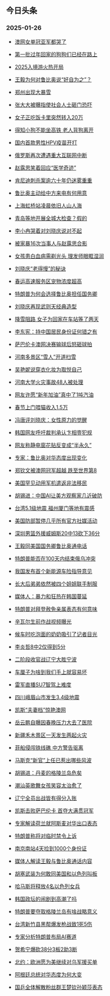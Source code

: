 ## 今日头条 
### 2025-01-26

+ [澳网女单冠亚军都哭了](https://www.toutiao.com/trending/7463003758851850279/%3Fcategory_name%3Dtopic_innerflow%26event_type%3Dhot_board%26log_pb%3D%257B%2522category_name%2522%253A%2522topic_innerflow%2522%252C%2522cluster_type%2522%253A%25222%2522%252C%2522enter_from%2522%253A%2522click_category%2522%252C%2522entrance_hotspot%2522%253A%2522outside%2522%252C%2522event_type%2522%253A%2522hot_board%2522%252C%2522hot_board_cluster_id%2522%253A%25227463003758851850279%2522%252C%2522hot_board_impr_id%2522%253A%25222025012600095062B8BA7C5A2C3E30DC44%2522%252C%2522jump_page%2522%253A%2522hot_board_page%2522%252C%2522location%2522%253A%2522news_hot_card%2522%252C%2522page_location%2522%253A%2522hot_board_page%2522%252C%2522rank%2522%253A%25221%2522%252C%2522source%2522%253A%2522trending_tab%2522%252C%2522style_id%2522%253A%252240132%2522%252C%2522title%2522%253A%2522%25E6%25BE%25B3%25E7%25BD%2591%25E5%25A5%25B3%25E5%258D%2595%25E5%2586%25A0%25E4%25BA%259A%25E5%2586%259B%25E9%2583%25BD%25E5%2593%25AD%25E4%25BA%2586%2522%257D%26rank%3D1%26style_id%3D40132%26topic_id%3D7463003758851850279)

+ [第一批过年回家的狗狗们已经在路上](https://www.toutiao.com/trending/7462675046604308507/%3Fcategory_name%3Dtopic_innerflow%26event_type%3Dhot_board%26log_pb%3D%257B%2522category_name%2522%253A%2522topic_innerflow%2522%252C%2522cluster_type%2522%253A%25229%2522%252C%2522enter_from%2522%253A%2522click_category%2522%252C%2522entrance_hotspot%2522%253A%2522outside%2522%252C%2522event_type%2522%253A%2522hot_board%2522%252C%2522hot_board_cluster_id%2522%253A%25227462675046604308507%2522%252C%2522hot_board_impr_id%2522%253A%25222025012600095062B8BA7C5A2C3E30DC44%2522%252C%2522jump_page%2522%253A%2522hot_board_page%2522%252C%2522location%2522%253A%2522news_hot_card%2522%252C%2522page_location%2522%253A%2522hot_board_page%2522%252C%2522rank%2522%253A%25222%2522%252C%2522source%2522%253A%2522trending_tab%2522%252C%2522style_id%2522%253A%252240132%2522%252C%2522title%2522%253A%2522%25E7%25AC%25AC%25E4%25B8%2580%25E6%2589%25B9%25E8%25BF%2587%25E5%25B9%25B4%25E5%259B%259E%25E5%25AE%25B6%25E7%259A%2584%25E7%258B%2597%25E7%258B%2597%25E4%25BB%25AC%25E5%25B7%25B2%25E7%25BB%258F%25E5%259C%25A8%25E8%25B7%25AF%25E4%25B8%258A%2522%257D%26rank%3D2%26style_id%3D40132%26topic_id%3D7462675046604308507)

+ [2025入境游火热开局](https://www.toutiao.com/article/7463735145787425314)

+ [王毅为何对鲁比奥说“好自为之”？](https://www.toutiao.com/trending/7463758737354788362/%3Fcategory_name%3Dtopic_innerflow%26event_type%3Dhot_board%26log_pb%3D%257B%2522category_name%2522%253A%2522topic_innerflow%2522%252C%2522cluster_type%2522%253A%252213%2522%252C%2522enter_from%2522%253A%2522click_category%2522%252C%2522entrance_hotspot%2522%253A%2522outside%2522%252C%2522event_type%2522%253A%2522hot_board%2522%252C%2522hot_board_cluster_id%2522%253A%25227463758737354788362%2522%252C%2522hot_board_impr_id%2522%253A%25222025012600095062B8BA7C5A2C3E30DC44%2522%252C%2522jump_page%2522%253A%2522hot_board_page%2522%252C%2522location%2522%253A%2522news_hot_card%2522%252C%2522page_location%2522%253A%2522hot_board_page%2522%252C%2522rank%2522%253A%25224%2522%252C%2522source%2522%253A%2522trending_tab%2522%252C%2522style_id%2522%253A%252240132%2522%252C%2522title%2522%253A%2522%25E7%258E%258B%25E6%25AF%2585%25E4%25B8%25BA%25E4%25BD%2595%25E5%25AF%25B9%25E9%25B2%2581%25E6%25AF%2594%25E5%25A5%25A5%25E8%25AF%25B4%25E2%2580%259C%25E5%25A5%25BD%25E8%2587%25AA%25E4%25B8%25BA%25E4%25B9%258B%25E2%2580%259D%25EF%25BC%259F%2522%257D%26rank%3D4%26style_id%3D40132%26topic_id%3D7463758737354788362)

+ [郑州出现大暴雪](https://www.toutiao.com/trending/7463809849776672294/%3Fcategory_name%3Dtopic_innerflow%26event_type%3Dhot_board%26log_pb%3D%257B%2522category_name%2522%253A%2522topic_innerflow%2522%252C%2522cluster_type%2522%253A%25225%2522%252C%2522enter_from%2522%253A%2522click_category%2522%252C%2522entrance_hotspot%2522%253A%2522outside%2522%252C%2522event_type%2522%253A%2522hot_board%2522%252C%2522hot_board_cluster_id%2522%253A%25227463809849776672294%2522%252C%2522hot_board_impr_id%2522%253A%25222025012600095062B8BA7C5A2C3E30DC44%2522%252C%2522jump_page%2522%253A%2522hot_board_page%2522%252C%2522location%2522%253A%2522news_hot_card%2522%252C%2522page_location%2522%253A%2522hot_board_page%2522%252C%2522rank%2522%253A%25225%2522%252C%2522source%2522%253A%2522trending_tab%2522%252C%2522style_id%2522%253A%252240132%2522%252C%2522title%2522%253A%2522%25E9%2583%2591%25E5%25B7%259E%25E5%2587%25BA%25E7%258E%25B0%25E5%25A4%25A7%25E6%259A%25B4%25E9%259B%25AA%2522%257D%26rank%3D5%26style_id%3D40132%26topic_id%3D7463809849776672294)

+ [张大大被曝指使社会人士砸门恐吓](https://www.toutiao.com/trending/7463837178645466650/%3Fcategory_name%3Dtopic_innerflow%26event_type%3Dhot_board%26log_pb%3D%257B%2522category_name%2522%253A%2522topic_innerflow%2522%252C%2522cluster_type%2522%253A%25221%2522%252C%2522enter_from%2522%253A%2522click_category%2522%252C%2522entrance_hotspot%2522%253A%2522outside%2522%252C%2522event_type%2522%253A%2522hot_board%2522%252C%2522hot_board_cluster_id%2522%253A%25227463837178645466650%2522%252C%2522hot_board_impr_id%2522%253A%25222025012600095062B8BA7C5A2C3E30DC44%2522%252C%2522jump_page%2522%253A%2522hot_board_page%2522%252C%2522location%2522%253A%2522news_hot_card%2522%252C%2522page_location%2522%253A%2522hot_board_page%2522%252C%2522rank%2522%253A%25226%2522%252C%2522source%2522%253A%2522trending_tab%2522%252C%2522style_id%2522%253A%252240132%2522%252C%2522title%2522%253A%2522%25E5%25BC%25A0%25E5%25A4%25A7%25E5%25A4%25A7%25E8%25A2%25AB%25E6%259B%259D%25E6%258C%2587%25E4%25BD%25BF%25E7%25A4%25BE%25E4%25BC%259A%25E4%25BA%25BA%25E5%25A3%25AB%25E7%25A0%25B8%25E9%2597%25A8%25E6%2581%2590%25E5%2590%2593%2522%257D%26rank%3D6%26style_id%3D40132%26topic_id%3D7463837178645466650)

+ [女子正吃饭卡里突然转入20万](https://www.toutiao.com/trending/7463833111256662026/%3Fcategory_name%3Dtopic_innerflow%26event_type%3Dhot_board%26log_pb%3D%257B%2522category_name%2522%253A%2522topic_innerflow%2522%252C%2522cluster_type%2522%253A%25220%2522%252C%2522enter_from%2522%253A%2522click_category%2522%252C%2522entrance_hotspot%2522%253A%2522outside%2522%252C%2522event_type%2522%253A%2522hot_board%2522%252C%2522hot_board_cluster_id%2522%253A%25227463833111256662026%2522%252C%2522hot_board_impr_id%2522%253A%25222025012600095062B8BA7C5A2C3E30DC44%2522%252C%2522jump_page%2522%253A%2522hot_board_page%2522%252C%2522location%2522%253A%2522news_hot_card%2522%252C%2522page_location%2522%253A%2522hot_board_page%2522%252C%2522rank%2522%253A%25227%2522%252C%2522source%2522%253A%2522trending_tab%2522%252C%2522style_id%2522%253A%252240132%2522%252C%2522title%2522%253A%2522%25E5%25A5%25B3%25E5%25AD%2590%25E6%25AD%25A3%25E5%2590%2583%25E9%25A5%25AD%25E5%258D%25A1%25E9%2587%258C%25E7%25AA%2581%25E7%2584%25B6%25E8%25BD%25AC%25E5%2585%25A520%25E4%25B8%2587%2522%257D%26rank%3D7%26style_id%3D40132%26topic_id%3D7463833111256662026)

+ [得知小狗不能坐高铁 老人背狗离开](https://www.toutiao.com/trending/7463748153322356772/%3Fcategory_name%3Dtopic_innerflow%26event_type%3Dhot_board%26log_pb%3D%257B%2522category_name%2522%253A%2522topic_innerflow%2522%252C%2522cluster_type%2522%253A%25220%2522%252C%2522enter_from%2522%253A%2522click_category%2522%252C%2522entrance_hotspot%2522%253A%2522outside%2522%252C%2522event_type%2522%253A%2522hot_board%2522%252C%2522hot_board_cluster_id%2522%253A%25227463748153322356772%2522%252C%2522hot_board_impr_id%2522%253A%25222025012600095062B8BA7C5A2C3E30DC44%2522%252C%2522jump_page%2522%253A%2522hot_board_page%2522%252C%2522location%2522%253A%2522news_hot_card%2522%252C%2522page_location%2522%253A%2522hot_board_page%2522%252C%2522rank%2522%253A%25228%2522%252C%2522source%2522%253A%2522trending_tab%2522%252C%2522style_id%2522%253A%252240132%2522%252C%2522title%2522%253A%2522%25E5%25BE%2597%25E7%259F%25A5%25E5%25B0%258F%25E7%258B%2597%25E4%25B8%258D%25E8%2583%25BD%25E5%259D%2590%25E9%25AB%2598%25E9%2593%2581%2B%25E8%2580%2581%25E4%25BA%25BA%25E8%2583%258C%25E7%258B%2597%25E7%25A6%25BB%25E5%25BC%2580%2522%257D%26rank%3D8%26style_id%3D40132%26topic_id%3D7463748153322356772)

+ [国内首款男性HPV疫苗开打](https://www.toutiao.com/trending/7463327597800423435/%3Fcategory_name%3Dtopic_innerflow%26event_type%3Dhot_board%26log_pb%3D%257B%2522category_name%2522%253A%2522topic_innerflow%2522%252C%2522cluster_type%2522%253A%25226%2522%252C%2522enter_from%2522%253A%2522click_category%2522%252C%2522entrance_hotspot%2522%253A%2522outside%2522%252C%2522event_type%2522%253A%2522hot_board%2522%252C%2522hot_board_cluster_id%2522%253A%25227463327597800423435%2522%252C%2522hot_board_impr_id%2522%253A%25222025012600095062B8BA7C5A2C3E30DC44%2522%252C%2522jump_page%2522%253A%2522hot_board_page%2522%252C%2522location%2522%253A%2522news_hot_card%2522%252C%2522page_location%2522%253A%2522hot_board_page%2522%252C%2522rank%2522%253A%25229%2522%252C%2522source%2522%253A%2522trending_tab%2522%252C%2522style_id%2522%253A%252240132%2522%252C%2522title%2522%253A%2522%25E5%259B%25BD%25E5%2586%2585%25E9%25A6%2596%25E6%25AC%25BE%25E7%2594%25B7%25E6%2580%25A7HPV%25E7%2596%25AB%25E8%258B%2597%25E5%25BC%2580%25E6%2589%2593%2522%257D%26rank%3D9%26style_id%3D40132%26topic_id%3D7463327597800423435)

+ [俄罗斯再次遭遇重大互联网中断](https://www.toutiao.com/trending/7463062065071570956/%3Fcategory_name%3Dtopic_innerflow%26event_type%3Dhot_board%26log_pb%3D%257B%2522category_name%2522%253A%2522topic_innerflow%2522%252C%2522cluster_type%2522%253A%25226%2522%252C%2522enter_from%2522%253A%2522click_category%2522%252C%2522entrance_hotspot%2522%253A%2522outside%2522%252C%2522event_type%2522%253A%2522hot_board%2522%252C%2522hot_board_cluster_id%2522%253A%25227463062065071570956%2522%252C%2522hot_board_impr_id%2522%253A%25222025012600095062B8BA7C5A2C3E30DC44%2522%252C%2522jump_page%2522%253A%2522hot_board_page%2522%252C%2522location%2522%253A%2522news_hot_card%2522%252C%2522page_location%2522%253A%2522hot_board_page%2522%252C%2522rank%2522%253A%252210%2522%252C%2522source%2522%253A%2522trending_tab%2522%252C%2522style_id%2522%253A%252240132%2522%252C%2522title%2522%253A%2522%25E4%25BF%2584%25E7%25BD%2597%25E6%2596%25AF%25E5%2586%258D%25E6%25AC%25A1%25E9%2581%25AD%25E9%2581%2587%25E9%2587%258D%25E5%25A4%25A7%25E4%25BA%2592%25E8%2581%2594%25E7%25BD%2591%25E4%25B8%25AD%25E6%2596%25AD%2522%257D%26rank%3D10%26style_id%3D40132%26topic_id%3D7463062065071570956)

+ [赵露思笑着回应“医学奇迹”](https://www.toutiao.com/trending/7463845447313100297/%3Fcategory_name%3Dtopic_innerflow%26event_type%3Dhot_board%26log_pb%3D%257B%2522category_name%2522%253A%2522topic_innerflow%2522%252C%2522cluster_type%2522%253A%25222%2522%252C%2522enter_from%2522%253A%2522click_category%2522%252C%2522entrance_hotspot%2522%253A%2522outside%2522%252C%2522event_type%2522%253A%2522hot_board%2522%252C%2522hot_board_cluster_id%2522%253A%25227463845447313100297%2522%252C%2522hot_board_impr_id%2522%253A%25222025012600095062B8BA7C5A2C3E30DC44%2522%252C%2522jump_page%2522%253A%2522hot_board_page%2522%252C%2522location%2522%253A%2522news_hot_card%2522%252C%2522page_location%2522%253A%2522hot_board_page%2522%252C%2522rank%2522%253A%252211%2522%252C%2522source%2522%253A%2522trending_tab%2522%252C%2522style_id%2522%253A%252240132%2522%252C%2522title%2522%253A%2522%25E8%25B5%25B5%25E9%259C%25B2%25E6%2580%259D%25E7%25AC%2591%25E7%259D%2580%25E5%259B%259E%25E5%25BA%2594%25E2%2580%259C%25E5%258C%25BB%25E5%25AD%25A6%25E5%25A5%2587%25E8%25BF%25B9%25E2%2580%259D%2522%257D%26rank%3D11%26style_id%3D40132%26topic_id%3D7463845447313100297)

+ [肯尼迪刺杀案逾六十年仍迷雾重重](https://www.toutiao.com/trending/7463817918451551783/%3Fcategory_name%3Dtopic_innerflow%26event_type%3Dhot_board%26log_pb%3D%257B%2522category_name%2522%253A%2522topic_innerflow%2522%252C%2522cluster_type%2522%253A%252213%2522%252C%2522enter_from%2522%253A%2522click_category%2522%252C%2522entrance_hotspot%2522%253A%2522outside%2522%252C%2522event_type%2522%253A%2522hot_board%2522%252C%2522hot_board_cluster_id%2522%253A%25227463817918451551783%2522%252C%2522hot_board_impr_id%2522%253A%25222025012600095062B8BA7C5A2C3E30DC44%2522%252C%2522jump_page%2522%253A%2522hot_board_page%2522%252C%2522location%2522%253A%2522news_hot_card%2522%252C%2522page_location%2522%253A%2522hot_board_page%2522%252C%2522rank%2522%253A%252212%2522%252C%2522source%2522%253A%2522trending_tab%2522%252C%2522style_id%2522%253A%252240132%2522%252C%2522title%2522%253A%2522%25E8%2582%25AF%25E5%25B0%25BC%25E8%25BF%25AA%25E5%2588%25BA%25E6%259D%2580%25E6%25A1%2588%25E9%2580%25BE%25E5%2585%25AD%25E5%258D%2581%25E5%25B9%25B4%25E4%25BB%258D%25E8%25BF%25B7%25E9%259B%25BE%25E9%2587%258D%25E9%2587%258D%2522%257D%26rank%3D12%26style_id%3D40132%26topic_id%3D7463817918451551783)

+ [鲁比奥主动给中方来电有何用意](https://www.toutiao.com/trending/7463704620049632807/%3Fcategory_name%3Dtopic_innerflow%26event_type%3Dhot_board%26log_pb%3D%257B%2522category_name%2522%253A%2522topic_innerflow%2522%252C%2522cluster_type%2522%253A%252213%2522%252C%2522enter_from%2522%253A%2522click_category%2522%252C%2522entrance_hotspot%2522%253A%2522outside%2522%252C%2522event_type%2522%253A%2522hot_board%2522%252C%2522hot_board_cluster_id%2522%253A%25227463704620049632807%2522%252C%2522hot_board_impr_id%2522%253A%25222025012600095062B8BA7C5A2C3E30DC44%2522%252C%2522jump_page%2522%253A%2522hot_board_page%2522%252C%2522location%2522%253A%2522news_hot_card%2522%252C%2522page_location%2522%253A%2522hot_board_page%2522%252C%2522rank%2522%253A%252213%2522%252C%2522source%2522%253A%2522trending_tab%2522%252C%2522style_id%2522%253A%252240132%2522%252C%2522title%2522%253A%2522%25E9%25B2%2581%25E6%25AF%2594%25E5%25A5%25A5%25E4%25B8%25BB%25E5%258A%25A8%25E7%25BB%2599%25E4%25B8%25AD%25E6%2596%25B9%25E6%259D%25A5%25E7%2594%25B5%25E6%259C%2589%25E4%25BD%2595%25E7%2594%25A8%25E6%2584%258F%2522%257D%26rank%3D13%26style_id%3D40132%26topic_id%3D7463704620049632807)

+ [上海虹桥站凌晨依旧人山人海](https://www.toutiao.com/trending/7463777531700232230/%3Fcategory_name%3Dtopic_innerflow%26event_type%3Dhot_board%26log_pb%3D%257B%2522category_name%2522%253A%2522topic_innerflow%2522%252C%2522cluster_type%2522%253A%25226%2522%252C%2522enter_from%2522%253A%2522click_category%2522%252C%2522entrance_hotspot%2522%253A%2522outside%2522%252C%2522event_type%2522%253A%2522hot_board%2522%252C%2522hot_board_cluster_id%2522%253A%25227463777531700232230%2522%252C%2522hot_board_impr_id%2522%253A%25222025012600095062B8BA7C5A2C3E30DC44%2522%252C%2522jump_page%2522%253A%2522hot_board_page%2522%252C%2522location%2522%253A%2522news_hot_card%2522%252C%2522page_location%2522%253A%2522hot_board_page%2522%252C%2522rank%2522%253A%252214%2522%252C%2522source%2522%253A%2522trending_tab%2522%252C%2522style_id%2522%253A%252240132%2522%252C%2522title%2522%253A%2522%25E4%25B8%258A%25E6%25B5%25B7%25E8%2599%25B9%25E6%25A1%25A5%25E7%25AB%2599%25E5%2587%258C%25E6%2599%25A8%25E4%25BE%259D%25E6%2597%25A7%25E4%25BA%25BA%25E5%25B1%25B1%25E4%25BA%25BA%25E6%25B5%25B7%2522%257D%26rank%3D14%26style_id%3D40132%26topic_id%3D7463777531700232230)

+ [青岛等地开展全城大检查？假的](https://www.toutiao.com/trending/7463569640627830835/%3Fcategory_name%3Dtopic_innerflow%26event_type%3Dhot_board%26log_pb%3D%257B%2522category_name%2522%253A%2522topic_innerflow%2522%252C%2522cluster_type%2522%253A%25222%2522%252C%2522enter_from%2522%253A%2522click_category%2522%252C%2522entrance_hotspot%2522%253A%2522outside%2522%252C%2522event_type%2522%253A%2522hot_board%2522%252C%2522hot_board_cluster_id%2522%253A%25227463569640627830835%2522%252C%2522hot_board_impr_id%2522%253A%25222025012600095062B8BA7C5A2C3E30DC44%2522%252C%2522jump_page%2522%253A%2522hot_board_page%2522%252C%2522location%2522%253A%2522news_hot_card%2522%252C%2522page_location%2522%253A%2522hot_board_page%2522%252C%2522rank%2522%253A%252215%2522%252C%2522source%2522%253A%2522trending_tab%2522%252C%2522style_id%2522%253A%252240132%2522%252C%2522title%2522%253A%2522%25E9%259D%2592%25E5%25B2%259B%25E7%25AD%2589%25E5%259C%25B0%25E5%25BC%2580%25E5%25B1%2595%25E5%2585%25A8%25E5%259F%258E%25E5%25A4%25A7%25E6%25A3%2580%25E6%259F%25A5%25EF%25BC%259F%25E5%2581%2587%25E7%259A%2584%2522%257D%26rank%3D15%26style_id%3D40132%26topic_id%3D7463569640627830835)

+ [李小冉哭着对刘晓庆说对不起](https://www.toutiao.com/trending/7463125706353082395/%3Fcategory_name%3Dtopic_innerflow%26event_type%3Dhot_board%26log_pb%3D%257B%2522category_name%2522%253A%2522topic_innerflow%2522%252C%2522cluster_type%2522%253A%25226%2522%252C%2522enter_from%2522%253A%2522click_category%2522%252C%2522entrance_hotspot%2522%253A%2522outside%2522%252C%2522event_type%2522%253A%2522hot_board%2522%252C%2522hot_board_cluster_id%2522%253A%25227463125706353082395%2522%252C%2522hot_board_impr_id%2522%253A%25222025012600095062B8BA7C5A2C3E30DC44%2522%252C%2522jump_page%2522%253A%2522hot_board_page%2522%252C%2522location%2522%253A%2522news_hot_card%2522%252C%2522page_location%2522%253A%2522hot_board_page%2522%252C%2522rank%2522%253A%252216%2522%252C%2522source%2522%253A%2522trending_tab%2522%252C%2522style_id%2522%253A%252240132%2522%252C%2522title%2522%253A%2522%25E6%259D%258E%25E5%25B0%258F%25E5%2586%2589%25E5%2593%25AD%25E7%259D%2580%25E5%25AF%25B9%25E5%2588%2598%25E6%2599%2593%25E5%25BA%2586%25E8%25AF%25B4%25E5%25AF%25B9%25E4%25B8%258D%25E8%25B5%25B7%2522%257D%26rank%3D16%26style_id%3D40132%26topic_id%3D7463125706353082395)

+ [被家暴16次当事人与赵露思合影](https://www.toutiao.com/trending/7463773075698810890/%3Fcategory_name%3Dtopic_innerflow%26event_type%3Dhot_board%26log_pb%3D%257B%2522category_name%2522%253A%2522topic_innerflow%2522%252C%2522cluster_type%2522%253A%25222%2522%252C%2522enter_from%2522%253A%2522click_category%2522%252C%2522entrance_hotspot%2522%253A%2522outside%2522%252C%2522event_type%2522%253A%2522hot_board%2522%252C%2522hot_board_cluster_id%2522%253A%25227463773075698810890%2522%252C%2522hot_board_impr_id%2522%253A%25222025012600095062B8BA7C5A2C3E30DC44%2522%252C%2522jump_page%2522%253A%2522hot_board_page%2522%252C%2522location%2522%253A%2522news_hot_card%2522%252C%2522page_location%2522%253A%2522hot_board_page%2522%252C%2522rank%2522%253A%252217%2522%252C%2522source%2522%253A%2522trending_tab%2522%252C%2522style_id%2522%253A%252240132%2522%252C%2522title%2522%253A%2522%25E8%25A2%25AB%25E5%25AE%25B6%25E6%259A%25B416%25E6%25AC%25A1%25E5%25BD%2593%25E4%25BA%258B%25E4%25BA%25BA%25E4%25B8%258E%25E8%25B5%25B5%25E9%259C%25B2%25E6%2580%259D%25E5%2590%2588%25E5%25BD%25B1%2522%257D%26rank%3D17%26style_id%3D40132%26topic_id%3D7463773075698810890)

+ [女孩患白血病需剃光头 理发师眼眶湿润](https://www.toutiao.com/trending/7463308952759959578/%3Fcategory_name%3Dtopic_innerflow%26event_type%3Dhot_board%26log_pb%3D%257B%2522category_name%2522%253A%2522topic_innerflow%2522%252C%2522cluster_type%2522%253A%25220%2522%252C%2522enter_from%2522%253A%2522click_category%2522%252C%2522entrance_hotspot%2522%253A%2522outside%2522%252C%2522event_type%2522%253A%2522hot_board%2522%252C%2522hot_board_cluster_id%2522%253A%25227463308952759959578%2522%252C%2522hot_board_impr_id%2522%253A%25222025012600095062B8BA7C5A2C3E30DC44%2522%252C%2522jump_page%2522%253A%2522hot_board_page%2522%252C%2522location%2522%253A%2522news_hot_card%2522%252C%2522page_location%2522%253A%2522hot_board_page%2522%252C%2522rank%2522%253A%252218%2522%252C%2522source%2522%253A%2522trending_tab%2522%252C%2522style_id%2522%253A%252240132%2522%252C%2522title%2522%253A%2522%25E5%25A5%25B3%25E5%25AD%25A9%25E6%2582%25A3%25E7%2599%25BD%25E8%25A1%2580%25E7%2597%2585%25E9%259C%2580%25E5%2589%2583%25E5%2585%2589%25E5%25A4%25B4%2B%25E7%2590%2586%25E5%258F%2591%25E5%25B8%2588%25E7%259C%25BC%25E7%259C%25B6%25E6%25B9%25BF%25E6%25B6%25A6%2522%257D%26rank%3D18%26style_id%3D40132%26topic_id%3D7463308952759959578)

+ [刘晓庆“老得慢”的秘诀](https://www.toutiao.com/trending/7463790779858419763/%3Fcategory_name%3Dtopic_innerflow%26event_type%3Dhot_board%26log_pb%3D%257B%2522category_name%2522%253A%2522topic_innerflow%2522%252C%2522cluster_type%2522%253A%25226%2522%252C%2522enter_from%2522%253A%2522click_category%2522%252C%2522entrance_hotspot%2522%253A%2522outside%2522%252C%2522event_type%2522%253A%2522hot_board%2522%252C%2522hot_board_cluster_id%2522%253A%25227463790779858419763%2522%252C%2522hot_board_impr_id%2522%253A%25222025012600095062B8BA7C5A2C3E30DC44%2522%252C%2522jump_page%2522%253A%2522hot_board_page%2522%252C%2522location%2522%253A%2522news_hot_card%2522%252C%2522page_location%2522%253A%2522hot_board_page%2522%252C%2522rank%2522%253A%252219%2522%252C%2522source%2522%253A%2522trending_tab%2522%252C%2522style_id%2522%253A%252240132%2522%252C%2522title%2522%253A%2522%25E5%2588%2598%25E6%2599%2593%25E5%25BA%2586%25E2%2580%259C%25E8%2580%2581%25E5%25BE%2597%25E6%2585%25A2%25E2%2580%259D%25E7%259A%2584%25E7%25A7%2598%25E8%25AF%2580%2522%257D%26rank%3D19%26style_id%3D40132%26topic_id%3D7463790779858419763)

+ [春运高速服务区宠物浓度超高](https://www.toutiao.com/trending/7463742069446787111/%3Fcategory_name%3Dtopic_innerflow%26event_type%3Dhot_board%26log_pb%3D%257B%2522category_name%2522%253A%2522topic_innerflow%2522%252C%2522cluster_type%2522%253A%25226%2522%252C%2522enter_from%2522%253A%2522click_category%2522%252C%2522entrance_hotspot%2522%253A%2522outside%2522%252C%2522event_type%2522%253A%2522hot_board%2522%252C%2522hot_board_cluster_id%2522%253A%25227463742069446787111%2522%252C%2522hot_board_impr_id%2522%253A%25222025012600095062B8BA7C5A2C3E30DC44%2522%252C%2522jump_page%2522%253A%2522hot_board_page%2522%252C%2522location%2522%253A%2522news_hot_card%2522%252C%2522page_location%2522%253A%2522hot_board_page%2522%252C%2522rank%2522%253A%252220%2522%252C%2522source%2522%253A%2522trending_tab%2522%252C%2522style_id%2522%253A%252240132%2522%252C%2522title%2522%253A%2522%25E6%2598%25A5%25E8%25BF%2590%25E9%25AB%2598%25E9%2580%259F%25E6%259C%258D%25E5%258A%25A1%25E5%258C%25BA%25E5%25AE%25A0%25E7%2589%25A9%25E6%25B5%2593%25E5%25BA%25A6%25E8%25B6%2585%25E9%25AB%2598%2522%257D%26rank%3D20%26style_id%3D40132%26topic_id%3D7463742069446787111)

+ [特朗普为何会选择鲁比奥担任国务卿](https://www.toutiao.com/trending/7462932460863537191/%3Fcategory_name%3Dtopic_innerflow%26event_type%3Dhot_board%26log_pb%3D%257B%2522category_name%2522%253A%2522topic_innerflow%2522%252C%2522cluster_type%2522%253A%25226%2522%252C%2522enter_from%2522%253A%2522click_category%2522%252C%2522entrance_hotspot%2522%253A%2522outside%2522%252C%2522event_type%2522%253A%2522hot_board%2522%252C%2522hot_board_cluster_id%2522%253A%25227462932460863537191%2522%252C%2522hot_board_impr_id%2522%253A%25222025012600095062B8BA7C5A2C3E30DC44%2522%252C%2522jump_page%2522%253A%2522hot_board_page%2522%252C%2522location%2522%253A%2522news_hot_card%2522%252C%2522page_location%2522%253A%2522hot_board_page%2522%252C%2522rank%2522%253A%252221%2522%252C%2522source%2522%253A%2522trending_tab%2522%252C%2522style_id%2522%253A%252240132%2522%252C%2522title%2522%253A%2522%25E7%2589%25B9%25E6%259C%2597%25E6%2599%25AE%25E4%25B8%25BA%25E4%25BD%2595%25E4%25BC%259A%25E9%2580%2589%25E6%258B%25A9%25E9%25B2%2581%25E6%25AF%2594%25E5%25A5%25A5%25E6%258B%2585%25E4%25BB%25BB%25E5%259B%25BD%25E5%258A%25A1%25E5%258D%25BF%2522%257D%26rank%3D21%26style_id%3D40132%26topic_id%3D7462932460863537191)

+ [刘晓庆再现武则天经典造型](https://www.toutiao.com/trending/7463033736393834505/%3Fcategory_name%3Dtopic_innerflow%26event_type%3Dhot_board%26log_pb%3D%257B%2522category_name%2522%253A%2522topic_innerflow%2522%252C%2522cluster_type%2522%253A%25226%2522%252C%2522enter_from%2522%253A%2522click_category%2522%252C%2522entrance_hotspot%2522%253A%2522outside%2522%252C%2522event_type%2522%253A%2522hot_board%2522%252C%2522hot_board_cluster_id%2522%253A%25227463033736393834505%2522%252C%2522hot_board_impr_id%2522%253A%25222025012600095062B8BA7C5A2C3E30DC44%2522%252C%2522jump_page%2522%253A%2522hot_board_page%2522%252C%2522location%2522%253A%2522news_hot_card%2522%252C%2522page_location%2522%253A%2522hot_board_page%2522%252C%2522rank%2522%253A%252222%2522%252C%2522source%2522%253A%2522trending_tab%2522%252C%2522style_id%2522%253A%252240132%2522%252C%2522title%2522%253A%2522%25E5%2588%2598%25E6%2599%2593%25E5%25BA%2586%25E5%2586%258D%25E7%258E%25B0%25E6%25AD%25A6%25E5%2588%2599%25E5%25A4%25A9%25E7%25BB%258F%25E5%2585%25B8%25E9%2580%25A0%25E5%259E%258B%2522%257D%26rank%3D22%26style_id%3D40132%26topic_id%3D7463033736393834505)

+ [降雪阻路 女子为回家在车站等了两天](https://www.toutiao.com/trending/7463312478143922213/%3Fcategory_name%3Dtopic_innerflow%26event_type%3Dhot_board%26log_pb%3D%257B%2522category_name%2522%253A%2522topic_innerflow%2522%252C%2522cluster_type%2522%253A%25226%2522%252C%2522enter_from%2522%253A%2522click_category%2522%252C%2522entrance_hotspot%2522%253A%2522outside%2522%252C%2522event_type%2522%253A%2522hot_board%2522%252C%2522hot_board_cluster_id%2522%253A%25227463312478143922213%2522%252C%2522hot_board_impr_id%2522%253A%25222025012600095062B8BA7C5A2C3E30DC44%2522%252C%2522jump_page%2522%253A%2522hot_board_page%2522%252C%2522location%2522%253A%2522news_hot_card%2522%252C%2522page_location%2522%253A%2522hot_board_page%2522%252C%2522rank%2522%253A%252223%2522%252C%2522source%2522%253A%2522trending_tab%2522%252C%2522style_id%2522%253A%252240132%2522%252C%2522title%2522%253A%2522%25E9%2599%258D%25E9%259B%25AA%25E9%2598%25BB%25E8%25B7%25AF%2B%25E5%25A5%25B3%25E5%25AD%2590%25E4%25B8%25BA%25E5%259B%259E%25E5%25AE%25B6%25E5%259C%25A8%25E8%25BD%25A6%25E7%25AB%2599%25E7%25AD%2589%25E4%25BA%2586%25E4%25B8%25A4%25E5%25A4%25A9%2522%257D%26rank%3D23%26style_id%3D40132%26topic_id%3D7463312478143922213)

+ [李东宪：持中国居民身份证何错之有](https://www.toutiao.com/trending/7463744891294731826/%3Fcategory_name%3Dtopic_innerflow%26event_type%3Dhot_board%26log_pb%3D%257B%2522category_name%2522%253A%2522topic_innerflow%2522%252C%2522cluster_type%2522%253A%25222%2522%252C%2522enter_from%2522%253A%2522click_category%2522%252C%2522entrance_hotspot%2522%253A%2522outside%2522%252C%2522event_type%2522%253A%2522hot_board%2522%252C%2522hot_board_cluster_id%2522%253A%25227463744891294731826%2522%252C%2522hot_board_impr_id%2522%253A%25222025012600095062B8BA7C5A2C3E30DC44%2522%252C%2522jump_page%2522%253A%2522hot_board_page%2522%252C%2522location%2522%253A%2522news_hot_card%2522%252C%2522page_location%2522%253A%2522hot_board_page%2522%252C%2522rank%2522%253A%252224%2522%252C%2522source%2522%253A%2522trending_tab%2522%252C%2522style_id%2522%253A%252240132%2522%252C%2522title%2522%253A%2522%25E6%259D%258E%25E4%25B8%259C%25E5%25AE%25AA%25EF%25BC%259A%25E6%258C%2581%25E4%25B8%25AD%25E5%259B%25BD%25E5%25B1%2585%25E6%25B0%2591%25E8%25BA%25AB%25E4%25BB%25BD%25E8%25AF%2581%25E4%25BD%2595%25E9%2594%2599%25E4%25B9%258B%25E6%259C%2589%2522%257D%26rank%3D24%26style_id%3D40132%26topic_id%3D7463744891294731826)

+ [萨巴伦卡澳网决赛输球后怒砸球拍](https://www.toutiao.com/trending/7463552034109833226/%3Fcategory_name%3Dtopic_innerflow%26event_type%3Dhot_board%26log_pb%3D%257B%2522category_name%2522%253A%2522topic_innerflow%2522%252C%2522cluster_type%2522%253A%25226%2522%252C%2522enter_from%2522%253A%2522click_category%2522%252C%2522entrance_hotspot%2522%253A%2522outside%2522%252C%2522event_type%2522%253A%2522hot_board%2522%252C%2522hot_board_cluster_id%2522%253A%25227463552034109833226%2522%252C%2522hot_board_impr_id%2522%253A%25222025012600095062B8BA7C5A2C3E30DC44%2522%252C%2522jump_page%2522%253A%2522hot_board_page%2522%252C%2522location%2522%253A%2522news_hot_card%2522%252C%2522page_location%2522%253A%2522hot_board_page%2522%252C%2522rank%2522%253A%252225%2522%252C%2522source%2522%253A%2522trending_tab%2522%252C%2522style_id%2522%253A%252240132%2522%252C%2522title%2522%253A%2522%25E8%2590%25A8%25E5%25B7%25B4%25E4%25BC%25A6%25E5%258D%25A1%25E6%25BE%25B3%25E7%25BD%2591%25E5%2586%25B3%25E8%25B5%259B%25E8%25BE%2593%25E7%2590%2583%25E5%2590%258E%25E6%2580%2592%25E7%25A0%25B8%25E7%2590%2583%25E6%258B%258D%2522%257D%26rank%3D25%26style_id%3D40132%26topic_id%3D7463552034109833226)

+ [河南多景区“雪人”开道扫雪](https://www.toutiao.com/trending/7463430768744988726/%3Fcategory_name%3Dtopic_innerflow%26event_type%3Dhot_board%26log_pb%3D%257B%2522category_name%2522%253A%2522topic_innerflow%2522%252C%2522cluster_type%2522%253A%25220%2522%252C%2522enter_from%2522%253A%2522click_category%2522%252C%2522entrance_hotspot%2522%253A%2522outside%2522%252C%2522event_type%2522%253A%2522hot_board%2522%252C%2522hot_board_cluster_id%2522%253A%25227463430768744988726%2522%252C%2522hot_board_impr_id%2522%253A%25222025012600095062B8BA7C5A2C3E30DC44%2522%252C%2522jump_page%2522%253A%2522hot_board_page%2522%252C%2522location%2522%253A%2522news_hot_card%2522%252C%2522page_location%2522%253A%2522hot_board_page%2522%252C%2522rank%2522%253A%252226%2522%252C%2522source%2522%253A%2522trending_tab%2522%252C%2522style_id%2522%253A%252240132%2522%252C%2522title%2522%253A%2522%25E6%25B2%25B3%25E5%258D%2597%25E5%25A4%259A%25E6%2599%25AF%25E5%258C%25BA%25E2%2580%259C%25E9%259B%25AA%25E4%25BA%25BA%25E2%2580%259D%25E5%25BC%2580%25E9%2581%2593%25E6%2589%25AB%25E9%259B%25AA%2522%257D%26rank%3D26%26style_id%3D40132%26topic_id%3D7463430768744988726)

+ [吴艳妮说穿衣化妆为取悦自己](https://www.toutiao.com/trending/7462942043292139547/%3Fcategory_name%3Dtopic_innerflow%26event_type%3Dhot_board%26log_pb%3D%257B%2522category_name%2522%253A%2522topic_innerflow%2522%252C%2522cluster_type%2522%253A%25228%2522%252C%2522enter_from%2522%253A%2522click_category%2522%252C%2522entrance_hotspot%2522%253A%2522outside%2522%252C%2522event_type%2522%253A%2522hot_board%2522%252C%2522hot_board_cluster_id%2522%253A%25227462942043292139547%2522%252C%2522hot_board_impr_id%2522%253A%25222025012600095062B8BA7C5A2C3E30DC44%2522%252C%2522jump_page%2522%253A%2522hot_board_page%2522%252C%2522location%2522%253A%2522news_hot_card%2522%252C%2522page_location%2522%253A%2522hot_board_page%2522%252C%2522rank%2522%253A%252227%2522%252C%2522source%2522%253A%2522trending_tab%2522%252C%2522style_id%2522%253A%252240132%2522%252C%2522title%2522%253A%2522%25E5%2590%25B4%25E8%2589%25B3%25E5%25A6%25AE%25E8%25AF%25B4%25E7%25A9%25BF%25E8%25A1%25A3%25E5%258C%2596%25E5%25A6%2586%25E4%25B8%25BA%25E5%258F%2596%25E6%2582%25A6%25E8%2587%25AA%25E5%25B7%25B1%2522%257D%26rank%3D27%26style_id%3D40132%26topic_id%3D7462942043292139547)

+ [河南大学火灾事故48人被处理](https://www.toutiao.com/trending/7463824103049268746/%3Fcategory_name%3Dtopic_innerflow%26event_type%3Dhot_board%26log_pb%3D%257B%2522category_name%2522%253A%2522topic_innerflow%2522%252C%2522cluster_type%2522%253A%25225%2522%252C%2522enter_from%2522%253A%2522click_category%2522%252C%2522entrance_hotspot%2522%253A%2522outside%2522%252C%2522event_type%2522%253A%2522hot_board%2522%252C%2522hot_board_cluster_id%2522%253A%25227463824103049268746%2522%252C%2522hot_board_impr_id%2522%253A%25222025012600095062B8BA7C5A2C3E30DC44%2522%252C%2522jump_page%2522%253A%2522hot_board_page%2522%252C%2522location%2522%253A%2522news_hot_card%2522%252C%2522page_location%2522%253A%2522hot_board_page%2522%252C%2522rank%2522%253A%252228%2522%252C%2522source%2522%253A%2522trending_tab%2522%252C%2522style_id%2522%253A%252240132%2522%252C%2522title%2522%253A%2522%25E6%25B2%25B3%25E5%258D%2597%25E5%25A4%25A7%25E5%25AD%25A6%25E7%2581%25AB%25E7%2581%25BE%25E4%25BA%258B%25E6%2595%258548%25E4%25BA%25BA%25E8%25A2%25AB%25E5%25A4%2584%25E7%2590%2586%2522%257D%26rank%3D28%26style_id%3D40132%26topic_id%3D7463824103049268746)

+ [网友许愿“新年加油”真中了1吨汽油](https://www.toutiao.com/trending/7463712295978500123/%3Fcategory_name%3Dtopic_innerflow%26event_type%3Dhot_board%26log_pb%3D%257B%2522category_name%2522%253A%2522topic_innerflow%2522%252C%2522cluster_type%2522%253A%25226%2522%252C%2522enter_from%2522%253A%2522click_category%2522%252C%2522entrance_hotspot%2522%253A%2522outside%2522%252C%2522event_type%2522%253A%2522hot_board%2522%252C%2522hot_board_cluster_id%2522%253A%25227463712295978500123%2522%252C%2522hot_board_impr_id%2522%253A%25222025012600095062B8BA7C5A2C3E30DC44%2522%252C%2522jump_page%2522%253A%2522hot_board_page%2522%252C%2522location%2522%253A%2522news_hot_card%2522%252C%2522page_location%2522%253A%2522hot_board_page%2522%252C%2522rank%2522%253A%252229%2522%252C%2522source%2522%253A%2522trending_tab%2522%252C%2522style_id%2522%253A%252240132%2522%252C%2522title%2522%253A%2522%25E7%25BD%2591%25E5%258F%258B%25E8%25AE%25B8%25E6%2584%25BF%25E2%2580%259C%25E6%2596%25B0%25E5%25B9%25B4%25E5%258A%25A0%25E6%25B2%25B9%25E2%2580%259D%25E7%259C%259F%25E4%25B8%25AD%25E4%25BA%25861%25E5%2590%25A8%25E6%25B1%25BD%25E6%25B2%25B9%2522%257D%26rank%3D29%26style_id%3D40132%26topic_id%3D7463712295978500123)

+ [春节上门喂猫收入1.5万](https://www.toutiao.com/trending/7462692594355912755/%3Fcategory_name%3Dtopic_innerflow%26event_type%3Dhot_board%26log_pb%3D%257B%2522category_name%2522%253A%2522topic_innerflow%2522%252C%2522cluster_type%2522%253A%25226%2522%252C%2522enter_from%2522%253A%2522click_category%2522%252C%2522entrance_hotspot%2522%253A%2522outside%2522%252C%2522event_type%2522%253A%2522hot_board%2522%252C%2522hot_board_cluster_id%2522%253A%25227462692594355912755%2522%252C%2522hot_board_impr_id%2522%253A%25222025012600095062B8BA7C5A2C3E30DC44%2522%252C%2522jump_page%2522%253A%2522hot_board_page%2522%252C%2522location%2522%253A%2522news_hot_card%2522%252C%2522page_location%2522%253A%2522hot_board_page%2522%252C%2522rank%2522%253A%252230%2522%252C%2522source%2522%253A%2522trending_tab%2522%252C%2522style_id%2522%253A%252240132%2522%252C%2522title%2522%253A%2522%25E6%2598%25A5%25E8%258A%2582%25E4%25B8%258A%25E9%2597%25A8%25E5%2596%2582%25E7%258C%25AB%25E6%2594%25B6%25E5%2585%25A51.5%25E4%25B8%2587%2522%257D%26rank%3D30%26style_id%3D40132%26topic_id%3D7462692594355912755)

+ [冯唐评刘晓庆：女性原力的觉醒](https://www.toutiao.com/trending/7462871621167104041/%3Fcategory_name%3Dtopic_innerflow%26event_type%3Dhot_board%26log_pb%3D%257B%2522category_name%2522%253A%2522topic_innerflow%2522%252C%2522cluster_type%2522%253A%25222%2522%252C%2522enter_from%2522%253A%2522click_category%2522%252C%2522entrance_hotspot%2522%253A%2522outside%2522%252C%2522event_type%2522%253A%2522hot_board%2522%252C%2522hot_board_cluster_id%2522%253A%25227462871621167104041%2522%252C%2522hot_board_impr_id%2522%253A%25222025012600095062B8BA7C5A2C3E30DC44%2522%252C%2522jump_page%2522%253A%2522hot_board_page%2522%252C%2522location%2522%253A%2522news_hot_card%2522%252C%2522page_location%2522%253A%2522hot_board_page%2522%252C%2522rank%2522%253A%252231%2522%252C%2522source%2522%253A%2522trending_tab%2522%252C%2522style_id%2522%253A%252240132%2522%252C%2522title%2522%253A%2522%25E5%2586%25AF%25E5%2594%2590%25E8%25AF%2584%25E5%2588%2598%25E6%2599%2593%25E5%25BA%2586%25EF%25BC%259A%25E5%25A5%25B3%25E6%2580%25A7%25E5%258E%259F%25E5%258A%259B%25E7%259A%2584%25E8%25A7%2589%25E9%2586%2592%2522%257D%26rank%3D31%26style_id%3D40132%26topic_id%3D7462871621167104041)

+ [韩国网友呼吁裁判承认卞相壹犯规](https://www.toutiao.com/trending/7462601476733517851/%3Fcategory_name%3Dtopic_innerflow%26event_type%3Dhot_board%26log_pb%3D%257B%2522category_name%2522%253A%2522topic_innerflow%2522%252C%2522cluster_type%2522%253A%25222%2522%252C%2522enter_from%2522%253A%2522click_category%2522%252C%2522entrance_hotspot%2522%253A%2522outside%2522%252C%2522event_type%2522%253A%2522hot_board%2522%252C%2522hot_board_cluster_id%2522%253A%25227462601476733517851%2522%252C%2522hot_board_impr_id%2522%253A%25222025012600095062B8BA7C5A2C3E30DC44%2522%252C%2522jump_page%2522%253A%2522hot_board_page%2522%252C%2522location%2522%253A%2522news_hot_card%2522%252C%2522page_location%2522%253A%2522hot_board_page%2522%252C%2522rank%2522%253A%252232%2522%252C%2522source%2522%253A%2522trending_tab%2522%252C%2522style_id%2522%253A%252240132%2522%252C%2522title%2522%253A%2522%25E9%259F%25A9%25E5%259B%25BD%25E7%25BD%2591%25E5%258F%258B%25E5%2591%25BC%25E5%2590%2581%25E8%25A3%2581%25E5%2588%25A4%25E6%2589%25BF%25E8%25AE%25A4%25E5%258D%259E%25E7%259B%25B8%25E5%25A3%25B9%25E7%258A%25AF%25E8%25A7%2584%2522%257D%26rank%3D32%26style_id%3D40132%26topic_id%3D7462601476733517851)

+ [网友称静电窗花贴反变成“半永久”](https://www.toutiao.com/trending/7463122000576561193/%3Fcategory_name%3Dtopic_innerflow%26event_type%3Dhot_board%26log_pb%3D%257B%2522category_name%2522%253A%2522topic_innerflow%2522%252C%2522cluster_type%2522%253A%25226%2522%252C%2522enter_from%2522%253A%2522click_category%2522%252C%2522entrance_hotspot%2522%253A%2522outside%2522%252C%2522event_type%2522%253A%2522hot_board%2522%252C%2522hot_board_cluster_id%2522%253A%25227463122000576561193%2522%252C%2522hot_board_impr_id%2522%253A%25222025012600095062B8BA7C5A2C3E30DC44%2522%252C%2522jump_page%2522%253A%2522hot_board_page%2522%252C%2522location%2522%253A%2522news_hot_card%2522%252C%2522page_location%2522%253A%2522hot_board_page%2522%252C%2522rank%2522%253A%252233%2522%252C%2522source%2522%253A%2522trending_tab%2522%252C%2522style_id%2522%253A%252240132%2522%252C%2522title%2522%253A%2522%25E7%25BD%2591%25E5%258F%258B%25E7%25A7%25B0%25E9%259D%2599%25E7%2594%25B5%25E7%25AA%2597%25E8%258A%25B1%25E8%25B4%25B4%25E5%258F%258D%25E5%258F%2598%25E6%2588%2590%25E2%2580%259C%25E5%258D%258A%25E6%25B0%25B8%25E4%25B9%2585%25E2%2580%259D%2522%257D%26rank%3D33%26style_id%3D40132%26topic_id%3D7463122000576561193)

+ [专家：鲁比奥对华态度出现变化](https://www.toutiao.com/trending/7463702921482341942/%3Fcategory_name%3Dtopic_innerflow%26event_type%3Dhot_board%26log_pb%3D%257B%2522category_name%2522%253A%2522topic_innerflow%2522%252C%2522cluster_type%2522%253A%252213%2522%252C%2522enter_from%2522%253A%2522click_category%2522%252C%2522entrance_hotspot%2522%253A%2522outside%2522%252C%2522event_type%2522%253A%2522hot_board%2522%252C%2522hot_board_cluster_id%2522%253A%25227463702921482341942%2522%252C%2522hot_board_impr_id%2522%253A%25222025012600095062B8BA7C5A2C3E30DC44%2522%252C%2522jump_page%2522%253A%2522hot_board_page%2522%252C%2522location%2522%253A%2522news_hot_card%2522%252C%2522page_location%2522%253A%2522hot_board_page%2522%252C%2522rank%2522%253A%252234%2522%252C%2522source%2522%253A%2522trending_tab%2522%252C%2522style_id%2522%253A%252240132%2522%252C%2522title%2522%253A%2522%25E4%25B8%2593%25E5%25AE%25B6%25EF%25BC%259A%25E9%25B2%2581%25E6%25AF%2594%25E5%25A5%25A5%25E5%25AF%25B9%25E5%258D%258E%25E6%2580%2581%25E5%25BA%25A6%25E5%2587%25BA%25E7%258E%25B0%25E5%258F%2598%25E5%258C%2596%2522%257D%26rank%3D34%26style_id%3D40132%26topic_id%3D7463702921482341942)

+ [郑钦文被澳网冠军超越 跌至世界第8](https://www.toutiao.com/trending/7463839220696731162/%3Fcategory_name%3Dtopic_innerflow%26event_type%3Dhot_board%26log_pb%3D%257B%2522category_name%2522%253A%2522topic_innerflow%2522%252C%2522cluster_type%2522%253A%25222%2522%252C%2522enter_from%2522%253A%2522click_category%2522%252C%2522entrance_hotspot%2522%253A%2522outside%2522%252C%2522event_type%2522%253A%2522hot_board%2522%252C%2522hot_board_cluster_id%2522%253A%25227463839220696731162%2522%252C%2522hot_board_impr_id%2522%253A%25222025012600095062B8BA7C5A2C3E30DC44%2522%252C%2522jump_page%2522%253A%2522hot_board_page%2522%252C%2522location%2522%253A%2522news_hot_card%2522%252C%2522page_location%2522%253A%2522hot_board_page%2522%252C%2522rank%2522%253A%252235%2522%252C%2522source%2522%253A%2522trending_tab%2522%252C%2522style_id%2522%253A%252240132%2522%252C%2522title%2522%253A%2522%25E9%2583%2591%25E9%2592%25A6%25E6%2596%2587%25E8%25A2%25AB%25E6%25BE%25B3%25E7%25BD%2591%25E5%2586%25A0%25E5%2586%259B%25E8%25B6%2585%25E8%25B6%258A%2B%25E8%25B7%258C%25E8%2587%25B3%25E4%25B8%2596%25E7%2595%258C%25E7%25AC%25AC8%2522%257D%26rank%3D35%26style_id%3D40132%26topic_id%3D7463839220696731162)

+ [美国罕见动用军机遣返非法移民](https://www.toutiao.com/trending/7463621965011189797/%3Fcategory_name%3Dtopic_innerflow%26event_type%3Dhot_board%26log_pb%3D%257B%2522category_name%2522%253A%2522topic_innerflow%2522%252C%2522cluster_type%2522%253A%25220%2522%252C%2522enter_from%2522%253A%2522click_category%2522%252C%2522entrance_hotspot%2522%253A%2522outside%2522%252C%2522event_type%2522%253A%2522hot_board%2522%252C%2522hot_board_cluster_id%2522%253A%25227463621965011189797%2522%252C%2522hot_board_impr_id%2522%253A%25222025012600095062B8BA7C5A2C3E30DC44%2522%252C%2522jump_page%2522%253A%2522hot_board_page%2522%252C%2522location%2522%253A%2522news_hot_card%2522%252C%2522page_location%2522%253A%2522hot_board_page%2522%252C%2522rank%2522%253A%252236%2522%252C%2522source%2522%253A%2522trending_tab%2522%252C%2522style_id%2522%253A%252240132%2522%252C%2522title%2522%253A%2522%25E7%25BE%258E%25E5%259B%25BD%25E7%25BD%2595%25E8%25A7%2581%25E5%258A%25A8%25E7%2594%25A8%25E5%2586%259B%25E6%259C%25BA%25E9%2581%25A3%25E8%25BF%2594%25E9%259D%259E%25E6%25B3%2595%25E7%25A7%25BB%25E6%25B0%2591%2522%257D%26rank%3D36%26style_id%3D40132%26topic_id%3D7463621965011189797)

+ [胡锡进：中国AI让美方观察家几近破防](https://www.toutiao.com/trending/7463725849045372470/%3Fcategory_name%3Dtopic_innerflow%26event_type%3Dhot_board%26log_pb%3D%257B%2522category_name%2522%253A%2522topic_innerflow%2522%252C%2522cluster_type%2522%253A%252213%2522%252C%2522enter_from%2522%253A%2522click_category%2522%252C%2522entrance_hotspot%2522%253A%2522outside%2522%252C%2522event_type%2522%253A%2522hot_board%2522%252C%2522hot_board_cluster_id%2522%253A%25227463725849045372470%2522%252C%2522hot_board_impr_id%2522%253A%25222025012600095062B8BA7C5A2C3E30DC44%2522%252C%2522jump_page%2522%253A%2522hot_board_page%2522%252C%2522location%2522%253A%2522news_hot_card%2522%252C%2522page_location%2522%253A%2522hot_board_page%2522%252C%2522rank%2522%253A%252237%2522%252C%2522source%2522%253A%2522trending_tab%2522%252C%2522style_id%2522%253A%252240132%2522%252C%2522title%2522%253A%2522%25E8%2583%25A1%25E9%2594%25A1%25E8%25BF%259B%25EF%25BC%259A%25E4%25B8%25AD%25E5%259B%25BDAI%25E8%25AE%25A9%25E7%25BE%258E%25E6%2596%25B9%25E8%25A7%2582%25E5%25AF%259F%25E5%25AE%25B6%25E5%2587%25A0%25E8%25BF%2591%25E7%25A0%25B4%25E9%2598%25B2%2522%257D%26rank%3D37%26style_id%3D40132%26topic_id%3D7463725849045372470)

+ [台湾5.1级地震 福州厦门等地有震感](https://www.toutiao.com/trending/7463820197850254885/%3Fcategory_name%3Dtopic_innerflow%26event_type%3Dhot_board%26log_pb%3D%257B%2522category_name%2522%253A%2522topic_innerflow%2522%252C%2522cluster_type%2522%253A%25225%2522%252C%2522enter_from%2522%253A%2522click_category%2522%252C%2522entrance_hotspot%2522%253A%2522outside%2522%252C%2522event_type%2522%253A%2522hot_board%2522%252C%2522hot_board_cluster_id%2522%253A%25227463820197850254885%2522%252C%2522hot_board_impr_id%2522%253A%25222025012600095062B8BA7C5A2C3E30DC44%2522%252C%2522jump_page%2522%253A%2522hot_board_page%2522%252C%2522location%2522%253A%2522news_hot_card%2522%252C%2522page_location%2522%253A%2522hot_board_page%2522%252C%2522rank%2522%253A%252238%2522%252C%2522source%2522%253A%2522trending_tab%2522%252C%2522style_id%2522%253A%252240132%2522%252C%2522title%2522%253A%2522%25E5%258F%25B0%25E6%25B9%25BE5.1%25E7%25BA%25A7%25E5%259C%25B0%25E9%259C%2587%2B%25E7%25A6%258F%25E5%25B7%259E%25E5%258E%25A6%25E9%2597%25A8%25E7%25AD%2589%25E5%259C%25B0%25E6%259C%2589%25E9%259C%2587%25E6%2584%259F%2522%257D%26rank%3D38%26style_id%3D40132%26topic_id%3D7463820197850254885)

+ [美国防部暂停几乎所有官方社媒活动](https://www.toutiao.com/trending/7463634775409066034/%3Fcategory_name%3Dtopic_innerflow%26event_type%3Dhot_board%26log_pb%3D%257B%2522category_name%2522%253A%2522topic_innerflow%2522%252C%2522cluster_type%2522%253A%25226%2522%252C%2522enter_from%2522%253A%2522click_category%2522%252C%2522entrance_hotspot%2522%253A%2522outside%2522%252C%2522event_type%2522%253A%2522hot_board%2522%252C%2522hot_board_cluster_id%2522%253A%25227463634775409066034%2522%252C%2522hot_board_impr_id%2522%253A%25222025012600095062B8BA7C5A2C3E30DC44%2522%252C%2522jump_page%2522%253A%2522hot_board_page%2522%252C%2522location%2522%253A%2522news_hot_card%2522%252C%2522page_location%2522%253A%2522hot_board_page%2522%252C%2522rank%2522%253A%252239%2522%252C%2522source%2522%253A%2522trending_tab%2522%252C%2522style_id%2522%253A%252240132%2522%252C%2522title%2522%253A%2522%25E7%25BE%258E%25E5%259B%25BD%25E9%2598%25B2%25E9%2583%25A8%25E6%259A%2582%25E5%2581%259C%25E5%2587%25A0%25E4%25B9%258E%25E6%2589%2580%25E6%259C%2589%25E5%25AE%2598%25E6%2596%25B9%25E7%25A4%25BE%25E5%25AA%2592%25E6%25B4%25BB%25E5%258A%25A8%2522%257D%26rank%3D39%26style_id%3D40132%26topic_id%3D7463634775409066034)

+ [深圳男篮外援威姆斯20中13砍下36分](https://www.toutiao.com/trending/7462961453369589810/%3Fcategory_name%3Dtopic_innerflow%26event_type%3Dhot_board%26log_pb%3D%257B%2522category_name%2522%253A%2522topic_innerflow%2522%252C%2522cluster_type%2522%253A%25226%2522%252C%2522enter_from%2522%253A%2522click_category%2522%252C%2522entrance_hotspot%2522%253A%2522outside%2522%252C%2522event_type%2522%253A%2522hot_board%2522%252C%2522hot_board_cluster_id%2522%253A%25227462961453369589810%2522%252C%2522hot_board_impr_id%2522%253A%25222025012600095062B8BA7C5A2C3E30DC44%2522%252C%2522jump_page%2522%253A%2522hot_board_page%2522%252C%2522location%2522%253A%2522news_hot_card%2522%252C%2522page_location%2522%253A%2522hot_board_page%2522%252C%2522rank%2522%253A%252240%2522%252C%2522source%2522%253A%2522trending_tab%2522%252C%2522style_id%2522%253A%252240132%2522%252C%2522title%2522%253A%2522%25E6%25B7%25B1%25E5%259C%25B3%25E7%2594%25B7%25E7%25AF%25AE%25E5%25A4%2596%25E6%258F%25B4%25E5%25A8%2581%25E5%25A7%2586%25E6%2596%25AF20%25E4%25B8%25AD13%25E7%25A0%258D%25E4%25B8%258B36%25E5%2588%2586%2522%257D%26rank%3D40%26style_id%3D40132%26topic_id%3D7462961453369589810)

+ [王毅同美国国务卿鲁比奥通电话](https://www.toutiao.com/trending/7463623166485597735/%3Fcategory_name%3Dtopic_innerflow%26event_type%3Dhot_board%26log_pb%3D%257B%2522category_name%2522%253A%2522topic_innerflow%2522%252C%2522cluster_type%2522%253A%25225%2522%252C%2522enter_from%2522%253A%2522click_category%2522%252C%2522entrance_hotspot%2522%253A%2522outside%2522%252C%2522event_type%2522%253A%2522hot_board%2522%252C%2522hot_board_cluster_id%2522%253A%25227463623166485597735%2522%252C%2522hot_board_impr_id%2522%253A%25222025012600095062B8BA7C5A2C3E30DC44%2522%252C%2522jump_page%2522%253A%2522hot_board_page%2522%252C%2522location%2522%253A%2522news_hot_card%2522%252C%2522page_location%2522%253A%2522hot_board_page%2522%252C%2522rank%2522%253A%252241%2522%252C%2522source%2522%253A%2522trending_tab%2522%252C%2522style_id%2522%253A%252240132%2522%252C%2522title%2522%253A%2522%25E7%258E%258B%25E6%25AF%2585%25E5%2590%258C%25E7%25BE%258E%25E5%259B%25BD%25E5%259B%25BD%25E5%258A%25A1%25E5%258D%25BF%25E9%25B2%2581%25E6%25AF%2594%25E5%25A5%25A5%25E9%2580%259A%25E7%2594%25B5%25E8%25AF%259D%2522%257D%26rank%3D41%26style_id%3D40132%26topic_id%3D7463623166485597735)

+ [特朗普能否在100天内结束俄乌冲突](https://www.toutiao.com/trending/7463741333753040425/%3Fcategory_name%3Dtopic_innerflow%26event_type%3Dhot_board%26log_pb%3D%257B%2522category_name%2522%253A%2522topic_innerflow%2522%252C%2522cluster_type%2522%253A%252213%2522%252C%2522enter_from%2522%253A%2522click_category%2522%252C%2522entrance_hotspot%2522%253A%2522outside%2522%252C%2522event_type%2522%253A%2522hot_board%2522%252C%2522hot_board_cluster_id%2522%253A%25227463741333753040425%2522%252C%2522hot_board_impr_id%2522%253A%25222025012600095062B8BA7C5A2C3E30DC44%2522%252C%2522jump_page%2522%253A%2522hot_board_page%2522%252C%2522location%2522%253A%2522news_hot_card%2522%252C%2522page_location%2522%253A%2522hot_board_page%2522%252C%2522rank%2522%253A%252242%2522%252C%2522source%2522%253A%2522trending_tab%2522%252C%2522style_id%2522%253A%252240132%2522%252C%2522title%2522%253A%2522%25E7%2589%25B9%25E6%259C%2597%25E6%2599%25AE%25E8%2583%25BD%25E5%2590%25A6%25E5%259C%25A8100%25E5%25A4%25A9%25E5%2586%2585%25E7%25BB%2593%25E6%259D%259F%25E4%25BF%2584%25E4%25B9%258C%25E5%2586%25B2%25E7%25AA%2581%2522%257D%26rank%3D42%26style_id%3D40132%26topic_id%3D7463741333753040425)

+ [我国发布首个新能源车险指导意见](https://www.toutiao.com/trending/7463398676111560243/%3Fcategory_name%3Dtopic_innerflow%26event_type%3Dhot_board%26log_pb%3D%257B%2522category_name%2522%253A%2522topic_innerflow%2522%252C%2522cluster_type%2522%253A%252213%2522%252C%2522enter_from%2522%253A%2522click_category%2522%252C%2522entrance_hotspot%2522%253A%2522outside%2522%252C%2522event_type%2522%253A%2522hot_board%2522%252C%2522hot_board_cluster_id%2522%253A%25227463398676111560243%2522%252C%2522hot_board_impr_id%2522%253A%25222025012600095062B8BA7C5A2C3E30DC44%2522%252C%2522jump_page%2522%253A%2522hot_board_page%2522%252C%2522location%2522%253A%2522news_hot_card%2522%252C%2522page_location%2522%253A%2522hot_board_page%2522%252C%2522rank%2522%253A%252243%2522%252C%2522source%2522%253A%2522trending_tab%2522%252C%2522style_id%2522%253A%252240132%2522%252C%2522title%2522%253A%2522%25E6%2588%2591%25E5%259B%25BD%25E5%258F%2591%25E5%25B8%2583%25E9%25A6%2596%25E4%25B8%25AA%25E6%2596%25B0%25E8%2583%25BD%25E6%25BA%2590%25E8%25BD%25A6%25E9%2599%25A9%25E6%258C%2587%25E5%25AF%25BC%25E6%2584%258F%25E8%25A7%2581%2522%257D%26rank%3D43%26style_id%3D40132%26topic_id%3D7463398676111560243)

+ [长大后弟弟依然被四个姐姐联手制服](https://www.toutiao.com/trending/7463733420373245989/%3Fcategory_name%3Dtopic_innerflow%26event_type%3Dhot_board%26log_pb%3D%257B%2522category_name%2522%253A%2522topic_innerflow%2522%252C%2522cluster_type%2522%253A%25226%2522%252C%2522enter_from%2522%253A%2522click_category%2522%252C%2522entrance_hotspot%2522%253A%2522outside%2522%252C%2522event_type%2522%253A%2522hot_board%2522%252C%2522hot_board_cluster_id%2522%253A%25227463733420373245989%2522%252C%2522hot_board_impr_id%2522%253A%25222025012600095062B8BA7C5A2C3E30DC44%2522%252C%2522jump_page%2522%253A%2522hot_board_page%2522%252C%2522location%2522%253A%2522news_hot_card%2522%252C%2522page_location%2522%253A%2522hot_board_page%2522%252C%2522rank%2522%253A%252244%2522%252C%2522source%2522%253A%2522trending_tab%2522%252C%2522style_id%2522%253A%252240132%2522%252C%2522title%2522%253A%2522%25E9%2595%25BF%25E5%25A4%25A7%25E5%2590%258E%25E5%25BC%259F%25E5%25BC%259F%25E4%25BE%259D%25E7%2584%25B6%25E8%25A2%25AB%25E5%259B%259B%25E4%25B8%25AA%25E5%25A7%2590%25E5%25A7%2590%25E8%2581%2594%25E6%2589%258B%25E5%2588%25B6%25E6%259C%258D%2522%257D%26rank%3D44%26style_id%3D40132%26topic_id%3D7463733420373245989)

+ [媒体人：暴力和狂热在韩国蔓延](https://www.toutiao.com/trending/7463628733014887987/%3Fcategory_name%3Dtopic_innerflow%26event_type%3Dhot_board%26log_pb%3D%257B%2522category_name%2522%253A%2522topic_innerflow%2522%252C%2522cluster_type%2522%253A%252213%2522%252C%2522enter_from%2522%253A%2522click_category%2522%252C%2522entrance_hotspot%2522%253A%2522outside%2522%252C%2522event_type%2522%253A%2522hot_board%2522%252C%2522hot_board_cluster_id%2522%253A%25227463628733014887987%2522%252C%2522hot_board_impr_id%2522%253A%25222025012600095062B8BA7C5A2C3E30DC44%2522%252C%2522jump_page%2522%253A%2522hot_board_page%2522%252C%2522location%2522%253A%2522news_hot_card%2522%252C%2522page_location%2522%253A%2522hot_board_page%2522%252C%2522rank%2522%253A%252245%2522%252C%2522source%2522%253A%2522trending_tab%2522%252C%2522style_id%2522%253A%252240132%2522%252C%2522title%2522%253A%2522%25E5%25AA%2592%25E4%25BD%2593%25E4%25BA%25BA%25EF%25BC%259A%25E6%259A%25B4%25E5%258A%259B%25E5%2592%258C%25E7%258B%2582%25E7%2583%25AD%25E5%259C%25A8%25E9%259F%25A9%25E5%259B%25BD%25E8%2594%2593%25E5%25BB%25B6%2522%257D%26rank%3D45%26style_id%3D40132%26topic_id%3D7463628733014887987)

+ [特朗普对拜登赦免亲属表态有何意味](https://www.toutiao.com/trending/7463642712814652938/%3Fcategory_name%3Dtopic_innerflow%26event_type%3Dhot_board%26log_pb%3D%257B%2522category_name%2522%253A%2522topic_innerflow%2522%252C%2522cluster_type%2522%253A%252213%2522%252C%2522enter_from%2522%253A%2522click_category%2522%252C%2522entrance_hotspot%2522%253A%2522outside%2522%252C%2522event_type%2522%253A%2522hot_board%2522%252C%2522hot_board_cluster_id%2522%253A%25227463642712814652938%2522%252C%2522hot_board_impr_id%2522%253A%25222025012600095062B8BA7C5A2C3E30DC44%2522%252C%2522jump_page%2522%253A%2522hot_board_page%2522%252C%2522location%2522%253A%2522news_hot_card%2522%252C%2522page_location%2522%253A%2522hot_board_page%2522%252C%2522rank%2522%253A%252246%2522%252C%2522source%2522%253A%2522trending_tab%2522%252C%2522style_id%2522%253A%252240132%2522%252C%2522title%2522%253A%2522%25E7%2589%25B9%25E6%259C%2597%25E6%2599%25AE%25E5%25AF%25B9%25E6%258B%259C%25E7%2599%25BB%25E8%25B5%25A6%25E5%2585%258D%25E4%25BA%25B2%25E5%25B1%259E%25E8%25A1%25A8%25E6%2580%2581%25E6%259C%2589%25E4%25BD%2595%25E6%2584%258F%25E5%2591%25B3%2522%257D%26rank%3D46%26style_id%3D40132%26topic_id%3D7463642712814652938)

+ [辛瓦尔生前作战视频曝光](https://www.toutiao.com/trending/7462712304547758089/%3Fcategory_name%3Dtopic_innerflow%26event_type%3Dhot_board%26log_pb%3D%257B%2522category_name%2522%253A%2522topic_innerflow%2522%252C%2522cluster_type%2522%253A%25226%2522%252C%2522enter_from%2522%253A%2522click_category%2522%252C%2522entrance_hotspot%2522%253A%2522outside%2522%252C%2522event_type%2522%253A%2522hot_board%2522%252C%2522hot_board_cluster_id%2522%253A%25227462712304547758089%2522%252C%2522hot_board_impr_id%2522%253A%25222025012600095062B8BA7C5A2C3E30DC44%2522%252C%2522jump_page%2522%253A%2522hot_board_page%2522%252C%2522location%2522%253A%2522news_hot_card%2522%252C%2522page_location%2522%253A%2522hot_board_page%2522%252C%2522rank%2522%253A%252247%2522%252C%2522source%2522%253A%2522trending_tab%2522%252C%2522style_id%2522%253A%252240132%2522%252C%2522title%2522%253A%2522%25E8%25BE%259B%25E7%2593%25A6%25E5%25B0%2594%25E7%2594%259F%25E5%2589%258D%25E4%25BD%259C%25E6%2588%2598%25E8%25A7%2586%25E9%25A2%2591%25E6%259B%259D%25E5%2585%2589%2522%257D%26rank%3D47%26style_id%3D40132%26topic_id%3D7462712304547758089)

+ [候车时吃泡面的奶奶吸引了记者目光](https://www.toutiao.com/trending/7463448787777290249/%3Fcategory_name%3Dtopic_innerflow%26event_type%3Dhot_board%26log_pb%3D%257B%2522category_name%2522%253A%2522topic_innerflow%2522%252C%2522cluster_type%2522%253A%25226%2522%252C%2522enter_from%2522%253A%2522click_category%2522%252C%2522entrance_hotspot%2522%253A%2522outside%2522%252C%2522event_type%2522%253A%2522hot_board%2522%252C%2522hot_board_cluster_id%2522%253A%25227463448787777290249%2522%252C%2522hot_board_impr_id%2522%253A%25222025012600095062B8BA7C5A2C3E30DC44%2522%252C%2522jump_page%2522%253A%2522hot_board_page%2522%252C%2522location%2522%253A%2522news_hot_card%2522%252C%2522page_location%2522%253A%2522hot_board_page%2522%252C%2522rank%2522%253A%252248%2522%252C%2522source%2522%253A%2522trending_tab%2522%252C%2522style_id%2522%253A%252240132%2522%252C%2522title%2522%253A%2522%25E5%2580%2599%25E8%25BD%25A6%25E6%2597%25B6%25E5%2590%2583%25E6%25B3%25A1%25E9%259D%25A2%25E7%259A%2584%25E5%25A5%25B6%25E5%25A5%25B6%25E5%2590%25B8%25E5%25BC%2595%25E4%25BA%2586%25E8%25AE%25B0%25E8%2580%2585%25E7%259B%25AE%25E5%2585%2589%2522%257D%26rank%3D48%26style_id%3D40132%26topic_id%3D7463448787777290249)

+ [李炎哲8中2仅得到5分](https://www.toutiao.com/trending/7463504645869109287/%3Fcategory_name%3Dtopic_innerflow%26event_type%3Dhot_board%26log_pb%3D%257B%2522category_name%2522%253A%2522topic_innerflow%2522%252C%2522cluster_type%2522%253A%25226%2522%252C%2522enter_from%2522%253A%2522click_category%2522%252C%2522entrance_hotspot%2522%253A%2522outside%2522%252C%2522event_type%2522%253A%2522hot_board%2522%252C%2522hot_board_cluster_id%2522%253A%25227463504645869109287%2522%252C%2522hot_board_impr_id%2522%253A%25222025012600095062B8BA7C5A2C3E30DC44%2522%252C%2522jump_page%2522%253A%2522hot_board_page%2522%252C%2522location%2522%253A%2522news_hot_card%2522%252C%2522page_location%2522%253A%2522hot_board_page%2522%252C%2522rank%2522%253A%252249%2522%252C%2522source%2522%253A%2522trending_tab%2522%252C%2522style_id%2522%253A%252240132%2522%252C%2522title%2522%253A%2522%25E6%259D%258E%25E7%2582%258E%25E5%2593%25B28%25E4%25B8%25AD2%25E4%25BB%2585%25E5%25BE%2597%25E5%2588%25B05%25E5%2588%2586%2522%257D%26rank%3D49%26style_id%3D40132%26topic_id%3D7463504645869109287)

+ [二阶段收官战辽宁大胜宁波](https://www.toutiao.com/trending/7462876029338746890/%3Fcategory_name%3Dtopic_innerflow%26event_type%3Dhot_board%26log_pb%3D%257B%2522category_name%2522%253A%2522topic_innerflow%2522%252C%2522cluster_type%2522%253A%25226%2522%252C%2522enter_from%2522%253A%2522click_category%2522%252C%2522entrance_hotspot%2522%253A%2522outside%2522%252C%2522event_type%2522%253A%2522hot_board%2522%252C%2522hot_board_cluster_id%2522%253A%25227462876029338746890%2522%252C%2522hot_board_impr_id%2522%253A%25222025012600095062B8BA7C5A2C3E30DC44%2522%252C%2522jump_page%2522%253A%2522hot_board_page%2522%252C%2522location%2522%253A%2522news_hot_card%2522%252C%2522page_location%2522%253A%2522hot_board_page%2522%252C%2522rank%2522%253A%252250%2522%252C%2522source%2522%253A%2522trending_tab%2522%252C%2522style_id%2522%253A%252240132%2522%252C%2522title%2522%253A%2522%25E4%25BA%258C%25E9%2598%25B6%25E6%25AE%25B5%25E6%2594%25B6%25E5%25AE%2598%25E6%2588%2598%25E8%25BE%25BD%25E5%25AE%2581%25E5%25A4%25A7%25E8%2583%259C%25E5%25AE%2581%25E6%25B3%25A2%2522%257D%26rank%3D50%26style_id%3D40132%26topic_id%3D7462876029338746890)

+ [车厘子为啥到我们手上就容易坏](https://www.toutiao.com/trending/7463711603809062437/%3Fcategory_name%3Dtopic_innerflow%26event_type%3Dhot_board%26log_pb%3D%257B%2522category_name%2522%253A%2522topic_innerflow%2522%252C%2522cluster_type%2522%253A%252213%2522%252C%2522enter_from%2522%253A%2522click_category%2522%252C%2522entrance_hotspot%2522%253A%2522outside%2522%252C%2522event_type%2522%253A%2522hot_board%2522%252C%2522hot_board_cluster_id%2522%253A%25227463711603809062437%2522%252C%2522hot_board_impr_id%2522%253A%25222025012601071611FEF53C9FD1B5F83486%2522%252C%2522jump_page%2522%253A%2522hot_board_page%2522%252C%2522location%2522%253A%2522news_hot_card%2522%252C%2522page_location%2522%253A%2522hot_board_page%2522%252C%2522rank%2522%253A%25227%2522%252C%2522source%2522%253A%2522trending_tab%2522%252C%2522style_id%2522%253A%252240132%2522%252C%2522title%2522%253A%2522%25E8%25BD%25A6%25E5%258E%2598%25E5%25AD%2590%25E4%25B8%25BA%25E5%2595%25A5%25E5%2588%25B0%25E6%2588%2591%25E4%25BB%25AC%25E6%2589%258B%25E4%25B8%258A%25E5%25B0%25B1%25E5%25AE%25B9%25E6%2598%2593%25E5%259D%258F%2522%257D%26rank%3D7%26style_id%3D40132%26topic_id%3D7463711603809062437)

+ [雷军直播SU7智驾上难度](https://www.toutiao.com/trending/7463462023599898674/%3Fcategory_name%3Dtopic_innerflow%26event_type%3Dhot_board%26log_pb%3D%257B%2522category_name%2522%253A%2522topic_innerflow%2522%252C%2522cluster_type%2522%253A%25226%2522%252C%2522enter_from%2522%253A%2522click_category%2522%252C%2522entrance_hotspot%2522%253A%2522outside%2522%252C%2522event_type%2522%253A%2522hot_board%2522%252C%2522hot_board_cluster_id%2522%253A%25227463462023599898674%2522%252C%2522hot_board_impr_id%2522%253A%25222025012601071611FEF53C9FD1B5F83486%2522%252C%2522jump_page%2522%253A%2522hot_board_page%2522%252C%2522location%2522%253A%2522news_hot_card%2522%252C%2522page_location%2522%253A%2522hot_board_page%2522%252C%2522rank%2522%253A%252218%2522%252C%2522source%2522%253A%2522trending_tab%2522%252C%2522style_id%2522%253A%252240132%2522%252C%2522title%2522%253A%2522%25E9%259B%25B7%25E5%2586%259B%25E7%259B%25B4%25E6%2592%25ADSU7%25E6%2599%25BA%25E9%25A9%25BE%25E4%25B8%258A%25E9%259A%25BE%25E5%25BA%25A6%2522%257D%26rank%3D18%26style_id%3D40132%26topic_id%3D7463462023599898674)

+ [四川峨眉山市发生3.4级地震](https://www.toutiao.com/trending/7463859066599640587/%3Fcategory_name%3Dtopic_innerflow%26event_type%3Dhot_board%26log_pb%3D%257B%2522category_name%2522%253A%2522topic_innerflow%2522%252C%2522cluster_type%2522%253A%25225%2522%252C%2522enter_from%2522%253A%2522click_category%2522%252C%2522entrance_hotspot%2522%253A%2522outside%2522%252C%2522event_type%2522%253A%2522hot_board%2522%252C%2522hot_board_cluster_id%2522%253A%25227463859066599640587%2522%252C%2522hot_board_impr_id%2522%253A%25222025012601071611FEF53C9FD1B5F83486%2522%252C%2522jump_page%2522%253A%2522hot_board_page%2522%252C%2522location%2522%253A%2522news_hot_card%2522%252C%2522page_location%2522%253A%2522hot_board_page%2522%252C%2522rank%2522%253A%252225%2522%252C%2522source%2522%253A%2522trending_tab%2522%252C%2522style_id%2522%253A%252240132%2522%252C%2522title%2522%253A%2522%25E5%259B%259B%25E5%25B7%259D%25E5%25B3%25A8%25E7%259C%2589%25E5%25B1%25B1%25E5%25B8%2582%25E5%258F%2591%25E7%2594%259F3.4%25E7%25BA%25A7%25E5%259C%25B0%25E9%259C%2587%2522%257D%26rank%3D25%26style_id%3D40132%26topic_id%3D7463859066599640587)

+ [凯斯“夫妻档”惊艳澳网](https://www.toutiao.com/trending/7463834164786105865/%3Fcategory_name%3Dtopic_innerflow%26event_type%3Dhot_board%26log_pb%3D%257B%2522category_name%2522%253A%2522topic_innerflow%2522%252C%2522cluster_type%2522%253A%252213%2522%252C%2522enter_from%2522%253A%2522click_category%2522%252C%2522entrance_hotspot%2522%253A%2522outside%2522%252C%2522event_type%2522%253A%2522hot_board%2522%252C%2522hot_board_cluster_id%2522%253A%25227463834164786105865%2522%252C%2522hot_board_impr_id%2522%253A%25222025012601071611FEF53C9FD1B5F83486%2522%252C%2522jump_page%2522%253A%2522hot_board_page%2522%252C%2522location%2522%253A%2522news_hot_card%2522%252C%2522page_location%2522%253A%2522hot_board_page%2522%252C%2522rank%2522%253A%252236%2522%252C%2522source%2522%253A%2522trending_tab%2522%252C%2522style_id%2522%253A%252240132%2522%252C%2522title%2522%253A%2522%25E5%2587%25AF%25E6%2596%25AF%25E2%2580%259C%25E5%25A4%25AB%25E5%25A6%25BB%25E6%25A1%25A3%25E2%2580%259D%25E6%2583%258A%25E8%2589%25B3%25E6%25BE%25B3%25E7%25BD%2591%2522%257D%26rank%3D36%26style_id%3D40132%26topic_id%3D7463834164786105865)

+ [岳云鹏自曝因春晚压力大去了医院](https://www.toutiao.com/trending/7463467342547304457/%3Fcategory_name%3Dtopic_innerflow%26event_type%3Dhot_board%26log_pb%3D%257B%2522category_name%2522%253A%2522topic_innerflow%2522%252C%2522cluster_type%2522%253A%25226%2522%252C%2522enter_from%2522%253A%2522click_category%2522%252C%2522entrance_hotspot%2522%253A%2522outside%2522%252C%2522event_type%2522%253A%2522hot_board%2522%252C%2522hot_board_cluster_id%2522%253A%25227463467342547304457%2522%252C%2522hot_board_impr_id%2522%253A%25222025012601071611FEF53C9FD1B5F83486%2522%252C%2522jump_page%2522%253A%2522hot_board_page%2522%252C%2522location%2522%253A%2522news_hot_card%2522%252C%2522page_location%2522%253A%2522hot_board_page%2522%252C%2522rank%2522%253A%252247%2522%252C%2522source%2522%253A%2522trending_tab%2522%252C%2522style_id%2522%253A%252240132%2522%252C%2522title%2522%253A%2522%25E5%25B2%25B3%25E4%25BA%2591%25E9%25B9%258F%25E8%2587%25AA%25E6%259B%259D%25E5%259B%25A0%25E6%2598%25A5%25E6%2599%259A%25E5%258E%258B%25E5%258A%259B%25E5%25A4%25A7%25E5%258E%25BB%25E4%25BA%2586%25E5%258C%25BB%25E9%2599%25A2%2522%257D%26rank%3D47%26style_id%3D40132%26topic_id%3D7463467342547304457)

+ [新疆禾木景区一天发生两起火灾](https://www.toutiao.com/trending/7463592050458492979/%3Fcategory_name%3Dtopic_innerflow%26event_type%3Dhot_board%26log_pb%3D%257B%2522category_name%2522%253A%2522topic_innerflow%2522%252C%2522cluster_type%2522%253A%25226%2522%252C%2522enter_from%2522%253A%2522click_category%2522%252C%2522entrance_hotspot%2522%253A%2522outside%2522%252C%2522event_type%2522%253A%2522hot_board%2522%252C%2522hot_board_cluster_id%2522%253A%25227463592050458492979%2522%252C%2522hot_board_impr_id%2522%253A%25222025012601071611FEF53C9FD1B5F83486%2522%252C%2522jump_page%2522%253A%2522hot_board_page%2522%252C%2522location%2522%253A%2522news_hot_card%2522%252C%2522page_location%2522%253A%2522hot_board_page%2522%252C%2522rank%2522%253A%252249%2522%252C%2522source%2522%253A%2522trending_tab%2522%252C%2522style_id%2522%253A%252240132%2522%252C%2522title%2522%253A%2522%25E6%2596%25B0%25E7%2596%2586%25E7%25A6%25BE%25E6%259C%25A8%25E6%2599%25AF%25E5%258C%25BA%25E4%25B8%2580%25E5%25A4%25A9%25E5%258F%2591%25E7%2594%259F%25E4%25B8%25A4%25E8%25B5%25B7%25E7%2581%25AB%25E7%2581%25BE%2522%257D%26rank%3D49%26style_id%3D40132%26topic_id%3D7463592050458492979)

+ [菲船侵闯铁线礁 中方警告驱离](https://www.toutiao.com/trending/7463704543650385458/%3Fcategory_name%3Dtopic_innerflow%26event_type%3Dhot_board%26log_pb%3D%257B%2522category_name%2522%253A%2522topic_innerflow%2522%252C%2522cluster_type%2522%253A%25225%2522%252C%2522enter_from%2522%253A%2522click_category%2522%252C%2522entrance_hotspot%2522%253A%2522outside%2522%252C%2522event_type%2522%253A%2522hot_board%2522%252C%2522hot_board_cluster_id%2522%253A%25227463704543650385458%2522%252C%2522hot_board_impr_id%2522%253A%252220250126021139782E86CFE69D71FA68F5%2522%252C%2522jump_page%2522%253A%2522hot_board_page%2522%252C%2522location%2522%253A%2522news_hot_card%2522%252C%2522page_location%2522%253A%2522hot_board_page%2522%252C%2522rank%2522%253A%252237%2522%252C%2522source%2522%253A%2522trending_tab%2522%252C%2522style_id%2522%253A%252240132%2522%252C%2522title%2522%253A%2522%25E8%258F%25B2%25E8%2588%25B9%25E4%25BE%25B5%25E9%2597%25AF%25E9%2593%2581%25E7%25BA%25BF%25E7%25A4%2581%2B%25E4%25B8%25AD%25E6%2596%25B9%25E8%25AD%25A6%25E5%2591%258A%25E9%25A9%25B1%25E7%25A6%25BB%2522%257D%26rank%3D37%26style_id%3D40132%26topic_id%3D7463704543650385458)

+ [马斯克“新官”上任已惹出哪些风波](https://www.toutiao.com/trending/7462592134739361842/%3Fcategory_name%3Dtopic_innerflow%26event_type%3Dhot_board%26log_pb%3D%257B%2522category_name%2522%253A%2522topic_innerflow%2522%252C%2522cluster_type%2522%253A%25226%2522%252C%2522enter_from%2522%253A%2522click_category%2522%252C%2522entrance_hotspot%2522%253A%2522outside%2522%252C%2522event_type%2522%253A%2522hot_board%2522%252C%2522hot_board_cluster_id%2522%253A%25227462592134739361842%2522%252C%2522hot_board_impr_id%2522%253A%252220250126021139782E86CFE69D71FA68F5%2522%252C%2522jump_page%2522%253A%2522hot_board_page%2522%252C%2522location%2522%253A%2522news_hot_card%2522%252C%2522page_location%2522%253A%2522hot_board_page%2522%252C%2522rank%2522%253A%252238%2522%252C%2522source%2522%253A%2522trending_tab%2522%252C%2522style_id%2522%253A%252240132%2522%252C%2522title%2522%253A%2522%25E9%25A9%25AC%25E6%2596%25AF%25E5%2585%258B%25E2%2580%259C%25E6%2596%25B0%25E5%25AE%2598%25E2%2580%259D%25E4%25B8%258A%25E4%25BB%25BB%25E5%25B7%25B2%25E6%2583%25B9%25E5%2587%25BA%25E5%2593%25AA%25E4%25BA%259B%25E9%25A3%258E%25E6%25B3%25A2%2522%257D%26rank%3D38%26style_id%3D40132%26topic_id%3D7462592134739361842)

+ [胡锡进：丹麦的格陵兰岛危矣](https://www.toutiao.com/trending/7463713478922997275/%3Fcategory_name%3Dtopic_innerflow%26event_type%3Dhot_board%26log_pb%3D%257B%2522category_name%2522%253A%2522topic_innerflow%2522%252C%2522cluster_type%2522%253A%252213%2522%252C%2522enter_from%2522%253A%2522click_category%2522%252C%2522entrance_hotspot%2522%253A%2522outside%2522%252C%2522event_type%2522%253A%2522hot_board%2522%252C%2522hot_board_cluster_id%2522%253A%25227463713478922997275%2522%252C%2522hot_board_impr_id%2522%253A%252220250126021139782E86CFE69D71FA68F5%2522%252C%2522jump_page%2522%253A%2522hot_board_page%2522%252C%2522location%2522%253A%2522news_hot_card%2522%252C%2522page_location%2522%253A%2522hot_board_page%2522%252C%2522rank%2522%253A%252241%2522%252C%2522source%2522%253A%2522trending_tab%2522%252C%2522style_id%2522%253A%252240132%2522%252C%2522title%2522%253A%2522%25E8%2583%25A1%25E9%2594%25A1%25E8%25BF%259B%25EF%25BC%259A%25E4%25B8%25B9%25E9%25BA%25A6%25E7%259A%2584%25E6%25A0%25BC%25E9%2599%25B5%25E5%2585%25B0%25E5%25B2%259B%25E5%258D%25B1%25E7%259F%25A3%2522%257D%26rank%3D41%26style_id%3D40132%26topic_id%3D7463713478922997275)

+ [潮汕英歌舞女孩笑容太治愈了](https://www.toutiao.com/trending/7463127910417940534/%3Fcategory_name%3Dtopic_innerflow%26event_type%3Dhot_board%26log_pb%3D%257B%2522category_name%2522%253A%2522topic_innerflow%2522%252C%2522cluster_type%2522%253A%25220%2522%252C%2522enter_from%2522%253A%2522click_category%2522%252C%2522entrance_hotspot%2522%253A%2522outside%2522%252C%2522event_type%2522%253A%2522hot_board%2522%252C%2522hot_board_cluster_id%2522%253A%25227463127910417940534%2522%252C%2522hot_board_impr_id%2522%253A%252220250126021139782E86CFE69D71FA68F5%2522%252C%2522jump_page%2522%253A%2522hot_board_page%2522%252C%2522location%2522%253A%2522news_hot_card%2522%252C%2522page_location%2522%253A%2522hot_board_page%2522%252C%2522rank%2522%253A%252244%2522%252C%2522source%2522%253A%2522trending_tab%2522%252C%2522style_id%2522%253A%252240132%2522%252C%2522title%2522%253A%2522%25E6%25BD%25AE%25E6%25B1%2595%25E8%258B%25B1%25E6%25AD%258C%25E8%2588%259E%25E5%25A5%25B3%25E5%25AD%25A9%25E7%25AC%2591%25E5%25AE%25B9%25E5%25A4%25AA%25E6%25B2%25BB%25E6%2584%2588%25E4%25BA%2586%2522%257D%26rank%3D44%26style_id%3D40132%26topic_id%3D7463127910417940534)

+ [辽宁全员出战皆有得分入账](https://www.toutiao.com/trending/7463429011897810953/%3Fcategory_name%3Dtopic_innerflow%26event_type%3Dhot_board%26log_pb%3D%257B%2522category_name%2522%253A%2522topic_innerflow%2522%252C%2522cluster_type%2522%253A%25226%2522%252C%2522enter_from%2522%253A%2522click_category%2522%252C%2522entrance_hotspot%2522%253A%2522outside%2522%252C%2522event_type%2522%253A%2522hot_board%2522%252C%2522hot_board_cluster_id%2522%253A%25227463429011897810953%2522%252C%2522hot_board_impr_id%2522%253A%252220250126021139782E86CFE69D71FA68F5%2522%252C%2522jump_page%2522%253A%2522hot_board_page%2522%252C%2522location%2522%253A%2522news_hot_card%2522%252C%2522page_location%2522%253A%2522hot_board_page%2522%252C%2522rank%2522%253A%252245%2522%252C%2522source%2522%253A%2522trending_tab%2522%252C%2522style_id%2522%253A%252240132%2522%252C%2522title%2522%253A%2522%25E8%25BE%25BD%25E5%25AE%2581%25E5%2585%25A8%25E5%2591%2598%25E5%2587%25BA%25E6%2588%2598%25E7%259A%2586%25E6%259C%2589%25E5%25BE%2597%25E5%2588%2586%25E5%2585%25A5%25E8%25B4%25A6%2522%257D%26rank%3D45%26style_id%3D40132%26topic_id%3D7463429011897810953)

+ [凯斯击败萨巴伦卡 首夺大满贯冠军](https://www.toutiao.com/trending/7463804483772878387/%3Fcategory_name%3Dtopic_innerflow%26event_type%3Dhot_board%26log_pb%3D%257B%2522category_name%2522%253A%2522topic_innerflow%2522%252C%2522cluster_type%2522%253A%25225%2522%252C%2522enter_from%2522%253A%2522click_category%2522%252C%2522entrance_hotspot%2522%253A%2522outside%2522%252C%2522event_type%2522%253A%2522hot_board%2522%252C%2522hot_board_cluster_id%2522%253A%25227463804483772878387%2522%252C%2522hot_board_impr_id%2522%253A%252220250126021139782E86CFE69D71FA68F5%2522%252C%2522jump_page%2522%253A%2522hot_board_page%2522%252C%2522location%2522%253A%2522news_hot_card%2522%252C%2522page_location%2522%253A%2522hot_board_page%2522%252C%2522rank%2522%253A%252246%2522%252C%2522source%2522%253A%2522trending_tab%2522%252C%2522style_id%2522%253A%252240132%2522%252C%2522title%2522%253A%2522%25E5%2587%25AF%25E6%2596%25AF%25E5%2587%25BB%25E8%25B4%25A5%25E8%2590%25A8%25E5%25B7%25B4%25E4%25BC%25A6%25E5%258D%25A1%2B%25E9%25A6%2596%25E5%25A4%25BA%25E5%25A4%25A7%25E6%25BB%25A1%25E8%25B4%25AF%25E5%2586%25A0%25E5%2586%259B%2522%257D%26rank%3D46%26style_id%3D40132%26topic_id%3D7463804483772878387)

+ [专家解读荷兰就阿斯麦对华出口表态](https://www.toutiao.com/trending/7463636484050914843/%3Fcategory_name%3Dtopic_innerflow%26event_type%3Dhot_board%26log_pb%3D%257B%2522category_name%2522%253A%2522topic_innerflow%2522%252C%2522cluster_type%2522%253A%252213%2522%252C%2522enter_from%2522%253A%2522click_category%2522%252C%2522entrance_hotspot%2522%253A%2522outside%2522%252C%2522event_type%2522%253A%2522hot_board%2522%252C%2522hot_board_cluster_id%2522%253A%25227463636484050914843%2522%252C%2522hot_board_impr_id%2522%253A%252220250126021139782E86CFE69D71FA68F5%2522%252C%2522jump_page%2522%253A%2522hot_board_page%2522%252C%2522location%2522%253A%2522news_hot_card%2522%252C%2522page_location%2522%253A%2522hot_board_page%2522%252C%2522rank%2522%253A%252248%2522%252C%2522source%2522%253A%2522trending_tab%2522%252C%2522style_id%2522%253A%252240132%2522%252C%2522title%2522%253A%2522%25E4%25B8%2593%25E5%25AE%25B6%25E8%25A7%25A3%25E8%25AF%25BB%25E8%258D%25B7%25E5%2585%25B0%25E5%25B0%25B1%25E9%2598%25BF%25E6%2596%25AF%25E9%25BA%25A6%25E5%25AF%25B9%25E5%258D%258E%25E5%2587%25BA%25E5%258F%25A3%25E8%25A1%25A8%25E6%2580%2581%2522%257D%26rank%3D48%26style_id%3D40132%26topic_id%3D7463636484050914843)

+ [特朗普称将对临时禁令上诉](https://www.toutiao.com/trending/7463687204462624795/%3Fcategory_name%3Dtopic_innerflow%26event_type%3Dhot_board%26log_pb%3D%257B%2522category_name%2522%253A%2522topic_innerflow%2522%252C%2522cluster_type%2522%253A%25226%2522%252C%2522enter_from%2522%253A%2522click_category%2522%252C%2522entrance_hotspot%2522%253A%2522outside%2522%252C%2522event_type%2522%253A%2522hot_board%2522%252C%2522hot_board_cluster_id%2522%253A%25227463687204462624795%2522%252C%2522hot_board_impr_id%2522%253A%252220250126021139782E86CFE69D71FA68F5%2522%252C%2522jump_page%2522%253A%2522hot_board_page%2522%252C%2522location%2522%253A%2522news_hot_card%2522%252C%2522page_location%2522%253A%2522hot_board_page%2522%252C%2522rank%2522%253A%252250%2522%252C%2522source%2522%253A%2522trending_tab%2522%252C%2522style_id%2522%253A%252240132%2522%252C%2522title%2522%253A%2522%25E7%2589%25B9%25E6%259C%2597%25E6%2599%25AE%25E7%25A7%25B0%25E5%25B0%2586%25E5%25AF%25B9%25E4%25B8%25B4%25E6%2597%25B6%25E7%25A6%2581%25E4%25BB%25A4%25E4%25B8%258A%25E8%25AF%2589%2522%257D%26rank%3D50%26style_id%3D40132%26topic_id%3D7463687204462624795)

+ [南京南站4天捡到1000个身份证](https://www.toutiao.com/trending/7463832607092968969/%3Fcategory_name%3Dtopic_innerflow%26event_type%3Dhot_board%26log_pb%3D%257B%2522category_name%2522%253A%2522topic_innerflow%2522%252C%2522cluster_type%2522%253A%25222%2522%252C%2522enter_from%2522%253A%2522click_category%2522%252C%2522entrance_hotspot%2522%253A%2522outside%2522%252C%2522event_type%2522%253A%2522hot_board%2522%252C%2522hot_board_cluster_id%2522%253A%25227463832607092968969%2522%252C%2522hot_board_impr_id%2522%253A%25222025012603065312FCDDAD3A8B020BBED3%2522%252C%2522jump_page%2522%253A%2522hot_board_page%2522%252C%2522location%2522%253A%2522news_hot_card%2522%252C%2522page_location%2522%253A%2522hot_board_page%2522%252C%2522rank%2522%253A%252229%2522%252C%2522source%2522%253A%2522trending_tab%2522%252C%2522style_id%2522%253A%252240132%2522%252C%2522title%2522%253A%2522%25E5%258D%2597%25E4%25BA%25AC%25E5%258D%2597%25E7%25AB%25994%25E5%25A4%25A9%25E6%258D%25A1%25E5%2588%25B01000%25E4%25B8%25AA%25E8%25BA%25AB%25E4%25BB%25BD%25E8%25AF%2581%2522%257D%26rank%3D29%26style_id%3D40132%26topic_id%3D7463832607092968969)

+ [媒体人解读王毅与鲁比奥通话内容](https://www.toutiao.com/trending/7463655483124207130/%3Fcategory_name%3Dtopic_innerflow%26event_type%3Dhot_board%26log_pb%3D%257B%2522category_name%2522%253A%2522topic_innerflow%2522%252C%2522cluster_type%2522%253A%25222%2522%252C%2522enter_from%2522%253A%2522click_category%2522%252C%2522entrance_hotspot%2522%253A%2522outside%2522%252C%2522event_type%2522%253A%2522hot_board%2522%252C%2522hot_board_cluster_id%2522%253A%25227463655483124207130%2522%252C%2522hot_board_impr_id%2522%253A%25222025012603065312FCDDAD3A8B020BBED3%2522%252C%2522jump_page%2522%253A%2522hot_board_page%2522%252C%2522location%2522%253A%2522news_hot_card%2522%252C%2522page_location%2522%253A%2522hot_board_page%2522%252C%2522rank%2522%253A%252233%2522%252C%2522source%2522%253A%2522trending_tab%2522%252C%2522style_id%2522%253A%252240132%2522%252C%2522title%2522%253A%2522%25E5%25AA%2592%25E4%25BD%2593%25E4%25BA%25BA%25E8%25A7%25A3%25E8%25AF%25BB%25E7%258E%258B%25E6%25AF%2585%25E4%25B8%258E%25E9%25B2%2581%25E6%25AF%2594%25E5%25A5%25A5%25E9%2580%259A%25E8%25AF%259D%25E5%2586%2585%25E5%25AE%25B9%2522%257D%26rank%3D33%26style_id%3D40132%26topic_id%3D7463655483124207130)

+ [胡塞武装为何敢同美国和以色列叫板](https://www.toutiao.com/trending/7463820065784204863/%3Fcategory_name%3Dtopic_innerflow%26event_type%3Dhot_board%26log_pb%3D%257B%2522category_name%2522%253A%2522topic_innerflow%2522%252C%2522cluster_type%2522%253A%252213%2522%252C%2522enter_from%2522%253A%2522click_category%2522%252C%2522entrance_hotspot%2522%253A%2522outside%2522%252C%2522event_type%2522%253A%2522hot_board%2522%252C%2522hot_board_cluster_id%2522%253A%25227463820065784204863%2522%252C%2522hot_board_impr_id%2522%253A%25222025012603065312FCDDAD3A8B020BBED3%2522%252C%2522jump_page%2522%253A%2522hot_board_page%2522%252C%2522location%2522%253A%2522news_hot_card%2522%252C%2522page_location%2522%253A%2522hot_board_page%2522%252C%2522rank%2522%253A%252235%2522%252C%2522source%2522%253A%2522trending_tab%2522%252C%2522style_id%2522%253A%252240132%2522%252C%2522title%2522%253A%2522%25E8%2583%25A1%25E5%25A1%259E%25E6%25AD%25A6%25E8%25A3%2585%25E4%25B8%25BA%25E4%25BD%2595%25E6%2595%25A2%25E5%2590%258C%25E7%25BE%258E%25E5%259B%25BD%25E5%2592%258C%25E4%25BB%25A5%25E8%2589%25B2%25E5%2588%2597%25E5%258F%25AB%25E6%259D%25BF%2522%257D%26rank%3D35%26style_id%3D40132%26topic_id%3D7463820065784204863)

+ [哈马斯将释放4名以色列女兵](https://www.toutiao.com/trending/7463741876362231818/%3Fcategory_name%3Dtopic_innerflow%26event_type%3Dhot_board%26log_pb%3D%257B%2522category_name%2522%253A%2522topic_innerflow%2522%252C%2522cluster_type%2522%253A%25220%2522%252C%2522enter_from%2522%253A%2522click_category%2522%252C%2522entrance_hotspot%2522%253A%2522outside%2522%252C%2522event_type%2522%253A%2522hot_board%2522%252C%2522hot_board_cluster_id%2522%253A%25227463741876362231818%2522%252C%2522hot_board_impr_id%2522%253A%25222025012603065312FCDDAD3A8B020BBED3%2522%252C%2522jump_page%2522%253A%2522hot_board_page%2522%252C%2522location%2522%253A%2522news_hot_card%2522%252C%2522page_location%2522%253A%2522hot_board_page%2522%252C%2522rank%2522%253A%252242%2522%252C%2522source%2522%253A%2522trending_tab%2522%252C%2522style_id%2522%253A%252240132%2522%252C%2522title%2522%253A%2522%25E5%2593%2588%25E9%25A9%25AC%25E6%2596%25AF%25E5%25B0%2586%25E9%2587%258A%25E6%2594%25BE4%25E5%2590%258D%25E4%25BB%25A5%25E8%2589%25B2%25E5%2588%2597%25E5%25A5%25B3%25E5%2585%25B5%2522%257D%26rank%3D42%26style_id%3D40132%26topic_id%3D7463741876362231818)

+ [韩国政坛的闹剧到高潮了吗](https://www.toutiao.com/trending/7463720550062362175/%3Fcategory_name%3Dtopic_innerflow%26event_type%3Dhot_board%26log_pb%3D%257B%2522category_name%2522%253A%2522topic_innerflow%2522%252C%2522cluster_type%2522%253A%252213%2522%252C%2522enter_from%2522%253A%2522click_category%2522%252C%2522entrance_hotspot%2522%253A%2522outside%2522%252C%2522event_type%2522%253A%2522hot_board%2522%252C%2522hot_board_cluster_id%2522%253A%25227463720550062362175%2522%252C%2522hot_board_impr_id%2522%253A%25222025012603065312FCDDAD3A8B020BBED3%2522%252C%2522jump_page%2522%253A%2522hot_board_page%2522%252C%2522location%2522%253A%2522news_hot_card%2522%252C%2522page_location%2522%253A%2522hot_board_page%2522%252C%2522rank%2522%253A%252244%2522%252C%2522source%2522%253A%2522trending_tab%2522%252C%2522style_id%2522%253A%252240132%2522%252C%2522title%2522%253A%2522%25E9%259F%25A9%25E5%259B%25BD%25E6%2594%25BF%25E5%259D%259B%25E7%259A%2584%25E9%2597%25B9%25E5%2589%25A7%25E5%2588%25B0%25E9%25AB%2598%25E6%25BD%25AE%25E4%25BA%2586%25E5%2590%2597%2522%257D%26rank%3D44%26style_id%3D40132%26topic_id%3D7463720550062362175)

+ [特朗普要夺取格陵兰岛有啥战略意义](https://www.toutiao.com/trending/7463062192041525275/%3Fcategory_name%3Dtopic_innerflow%26event_type%3Dhot_board%26log_pb%3D%257B%2522category_name%2522%253A%2522topic_innerflow%2522%252C%2522cluster_type%2522%253A%25226%2522%252C%2522enter_from%2522%253A%2522click_category%2522%252C%2522entrance_hotspot%2522%253A%2522outside%2522%252C%2522event_type%2522%253A%2522hot_board%2522%252C%2522hot_board_cluster_id%2522%253A%25227463062192041525275%2522%252C%2522hot_board_impr_id%2522%253A%25222025012603065312FCDDAD3A8B020BBED3%2522%252C%2522jump_page%2522%253A%2522hot_board_page%2522%252C%2522location%2522%253A%2522news_hot_card%2522%252C%2522page_location%2522%253A%2522hot_board_page%2522%252C%2522rank%2522%253A%252249%2522%252C%2522source%2522%253A%2522trending_tab%2522%252C%2522style_id%2522%253A%252240132%2522%252C%2522title%2522%253A%2522%25E7%2589%25B9%25E6%259C%2597%25E6%2599%25AE%25E8%25A6%2581%25E5%25A4%25BA%25E5%258F%2596%25E6%25A0%25BC%25E9%2599%25B5%25E5%2585%25B0%25E5%25B2%259B%25E6%259C%2589%25E5%2595%25A5%25E6%2588%2598%25E7%2595%25A5%25E6%2584%258F%25E4%25B9%2589%2522%257D%26rank%3D49%26style_id%3D40132%26topic_id%3D7463062192041525275)

+ [台湾新竹县黑帮爆发枪战致1死5伤](https://www.toutiao.com/trending/7463677100701679643/%3Fcategory_name%3Dtopic_innerflow%26event_type%3Dhot_board%26log_pb%3D%257B%2522category_name%2522%253A%2522topic_innerflow%2522%252C%2522cluster_type%2522%253A%25226%2522%252C%2522enter_from%2522%253A%2522click_category%2522%252C%2522entrance_hotspot%2522%253A%2522outside%2522%252C%2522event_type%2522%253A%2522hot_board%2522%252C%2522hot_board_cluster_id%2522%253A%25227463677100701679643%2522%252C%2522hot_board_impr_id%2522%253A%25222025012603065312FCDDAD3A8B020BBED3%2522%252C%2522jump_page%2522%253A%2522hot_board_page%2522%252C%2522location%2522%253A%2522news_hot_card%2522%252C%2522page_location%2522%253A%2522hot_board_page%2522%252C%2522rank%2522%253A%252250%2522%252C%2522source%2522%253A%2522trending_tab%2522%252C%2522style_id%2522%253A%252240132%2522%252C%2522title%2522%253A%2522%25E5%258F%25B0%25E6%25B9%25BE%25E6%2596%25B0%25E7%25AB%25B9%25E5%258E%25BF%25E9%25BB%2591%25E5%25B8%25AE%25E7%2588%2586%25E5%258F%2591%25E6%259E%25AA%25E6%2588%2598%25E8%2587%25B41%25E6%25AD%25BB5%25E4%25BC%25A4%2522%257D%26rank%3D50%26style_id%3D40132%26topic_id%3D7463677100701679643)

+ [专家分析特朗普布局AI赛道](https://www.toutiao.com/trending/7462746098047074316/%3Fcategory_name%3Dtopic_innerflow%26event_type%3Dhot_board%26log_pb%3D%257B%2522category_name%2522%253A%2522topic_innerflow%2522%252C%2522cluster_type%2522%253A%25226%2522%252C%2522enter_from%2522%253A%2522click_category%2522%252C%2522entrance_hotspot%2522%253A%2522outside%2522%252C%2522event_type%2522%253A%2522hot_board%2522%252C%2522hot_board_cluster_id%2522%253A%25227462746098047074316%2522%252C%2522hot_board_impr_id%2522%253A%252220250126040913BC678D331728A39FBA00%2522%252C%2522jump_page%2522%253A%2522hot_board_page%2522%252C%2522location%2522%253A%2522news_hot_card%2522%252C%2522page_location%2522%253A%2522hot_board_page%2522%252C%2522rank%2522%253A%252234%2522%252C%2522source%2522%253A%2522trending_tab%2522%252C%2522style_id%2522%253A%252240132%2522%252C%2522title%2522%253A%2522%25E4%25B8%2593%25E5%25AE%25B6%25E5%2588%2586%25E6%259E%2590%25E7%2589%25B9%25E6%259C%2597%25E6%2599%25AE%25E5%25B8%2583%25E5%25B1%2580AI%25E8%25B5%259B%25E9%2581%2593%2522%257D%26rank%3D34%26style_id%3D40132%26topic_id%3D7462746098047074316)

+ [贺希宁爆砍38分3板2助3断](https://www.toutiao.com/trending/7463153070705311782/%3Fcategory_name%3Dtopic_innerflow%26event_type%3Dhot_board%26log_pb%3D%257B%2522category_name%2522%253A%2522topic_innerflow%2522%252C%2522cluster_type%2522%253A%25226%2522%252C%2522enter_from%2522%253A%2522click_category%2522%252C%2522entrance_hotspot%2522%253A%2522outside%2522%252C%2522event_type%2522%253A%2522hot_board%2522%252C%2522hot_board_cluster_id%2522%253A%25227463153070705311782%2522%252C%2522hot_board_impr_id%2522%253A%252220250126040913BC678D331728A39FBA00%2522%252C%2522jump_page%2522%253A%2522hot_board_page%2522%252C%2522location%2522%253A%2522news_hot_card%2522%252C%2522page_location%2522%253A%2522hot_board_page%2522%252C%2522rank%2522%253A%252240%2522%252C%2522source%2522%253A%2522trending_tab%2522%252C%2522style_id%2522%253A%252240132%2522%252C%2522title%2522%253A%2522%25E8%25B4%25BA%25E5%25B8%258C%25E5%25AE%2581%25E7%2588%2586%25E7%25A0%258D38%25E5%2588%25863%25E6%259D%25BF2%25E5%258A%25A93%25E6%2596%25AD%2522%257D%26rank%3D40%26style_id%3D40132%26topic_id%3D7463153070705311782)

+ [北约：欧洲愿为美继续对乌军援买单](https://www.toutiao.com/trending/7463326562671624230/%3Fcategory_name%3Dtopic_innerflow%26event_type%3Dhot_board%26log_pb%3D%257B%2522category_name%2522%253A%2522topic_innerflow%2522%252C%2522cluster_type%2522%253A%25222%2522%252C%2522enter_from%2522%253A%2522click_category%2522%252C%2522entrance_hotspot%2522%253A%2522outside%2522%252C%2522event_type%2522%253A%2522hot_board%2522%252C%2522hot_board_cluster_id%2522%253A%25227463326562671624230%2522%252C%2522hot_board_impr_id%2522%253A%252220250126040913BC678D331728A39FBA00%2522%252C%2522jump_page%2522%253A%2522hot_board_page%2522%252C%2522location%2522%253A%2522news_hot_card%2522%252C%2522page_location%2522%253A%2522hot_board_page%2522%252C%2522rank%2522%253A%252241%2522%252C%2522source%2522%253A%2522trending_tab%2522%252C%2522style_id%2522%253A%252240132%2522%252C%2522title%2522%253A%2522%25E5%258C%2597%25E7%25BA%25A6%25EF%25BC%259A%25E6%25AC%25A7%25E6%25B4%25B2%25E6%2584%25BF%25E4%25B8%25BA%25E7%25BE%258E%25E7%25BB%25A7%25E7%25BB%25AD%25E5%25AF%25B9%25E4%25B9%258C%25E5%2586%259B%25E6%258F%25B4%25E4%25B9%25B0%25E5%258D%2595%2522%257D%26rank%3D41%26style_id%3D40132%26topic_id%3D7463326562671624230)

+ [阿根廷总统对华态度为何大变](https://www.toutiao.com/trending/7463669164264132122/%3Fcategory_name%3Dtopic_innerflow%26event_type%3Dhot_board%26log_pb%3D%257B%2522category_name%2522%253A%2522topic_innerflow%2522%252C%2522cluster_type%2522%253A%252213%2522%252C%2522enter_from%2522%253A%2522click_category%2522%252C%2522entrance_hotspot%2522%253A%2522outside%2522%252C%2522event_type%2522%253A%2522hot_board%2522%252C%2522hot_board_cluster_id%2522%253A%25227463669164264132122%2522%252C%2522hot_board_impr_id%2522%253A%252220250126040913BC678D331728A39FBA00%2522%252C%2522jump_page%2522%253A%2522hot_board_page%2522%252C%2522location%2522%253A%2522news_hot_card%2522%252C%2522page_location%2522%253A%2522hot_board_page%2522%252C%2522rank%2522%253A%252248%2522%252C%2522source%2522%253A%2522trending_tab%2522%252C%2522style_id%2522%253A%252240132%2522%252C%2522title%2522%253A%2522%25E9%2598%25BF%25E6%25A0%25B9%25E5%25BB%25B7%25E6%2580%25BB%25E7%25BB%259F%25E5%25AF%25B9%25E5%258D%258E%25E6%2580%2581%25E5%25BA%25A6%25E4%25B8%25BA%25E4%25BD%2595%25E5%25A4%25A7%25E5%258F%2598%2522%257D%26rank%3D48%26style_id%3D40132%26topic_id%3D7463669164264132122)

+ [国乒全体解散粉丝群王楚钦孙颖莎表态](https://www.toutiao.com/trending/7463421744033120297/%3Fcategory_name%3Dtopic_innerflow%26event_type%3Dhot_board%26log_pb%3D%257B%2522category_name%2522%253A%2522topic_innerflow%2522%252C%2522cluster_type%2522%253A%25222%2522%252C%2522enter_from%2522%253A%2522click_category%2522%252C%2522entrance_hotspot%2522%253A%2522outside%2522%252C%2522event_type%2522%253A%2522hot_board%2522%252C%2522hot_board_cluster_id%2522%253A%25227463421744033120297%2522%252C%2522hot_board_impr_id%2522%253A%252220250126040913BC678D331728A39FBA00%2522%252C%2522jump_page%2522%253A%2522hot_board_page%2522%252C%2522location%2522%253A%2522news_hot_card%2522%252C%2522page_location%2522%253A%2522hot_board_page%2522%252C%2522rank%2522%253A%252249%2522%252C%2522source%2522%253A%2522trending_tab%2522%252C%2522style_id%2522%253A%252240132%2522%252C%2522title%2522%253A%2522%25E5%259B%25BD%25E4%25B9%2592%25E5%2585%25A8%25E4%25BD%2593%25E8%25A7%25A3%25E6%2595%25A3%25E7%25B2%2589%25E4%25B8%259D%25E7%25BE%25A4%25E7%258E%258B%25E6%25A5%259A%25E9%2592%25A6%25E5%25AD%2599%25E9%25A2%2596%25E8%258E%258E%25E8%25A1%25A8%25E6%2580%2581%2522%257D%26rank%3D49%26style_id%3D40132%26topic_id%3D7463421744033120297)

